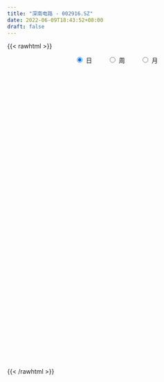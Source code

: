 ```yaml
---
title: "深南电路 - 002916.SZ"
date: 2022-06-09T18:43:52+08:00
draft: false
---
```

{{< rawhtml >}}
    <div style="text-align: center">
        <label style="padding: 1rem;"><input style="margin-right: .5rem" type="radio" name="period" value="D" checked onclick="period_change(this)">日</label>
        <label style="padding: 1rem;"><input style="margin-right: .5rem" type="radio" name="period" value="W" onclick="period_change(this)">周</label>
        <label style="padding: 1rem;"><input style="margin-right: .5rem" type="radio" name="period" value="M" onclick="period_change(this)">月</label>
    </div>
    <div id="chart" style="height: 700px;"></div> 
    <script type="text/javascript">
        const D_v = [63173.85,43354.61,45411.42,42718.87,63562.28,58279.95,68275.48,48562.43,30842.51,68872.4,40548.59,49449.56,29021.02,41588.57,50572.58,39981.93,53301.45,52690.41,59257.0,43522.91,101771.63,60788.29,74969.81,54460.72,62969.76,65865.62,104973.78,60598.54,64603.96,77259.38,77385.21,74507.82,97507.54,113174.89,83062.67,108089.64,99112.74,101254.02,125284.35,123669.15,107274.08,74778.48,71211.29,57829.18,69875.92,86635.13,83124.06,79970.57,58322.15,78871.19,59273.07,65703.86,69341.74,64359.03,76449.0,49858.05,59244.62,42850.97,47873.3,65607.45,33029.89,38884.77,52904.5,46039.33,64344.73,54978.26,79027.96,80121.26,67889.08,67793.22,49387.45,50205.41,54678.22,43843.59,38895.8,44078.03,41030.55,55004.81,108643.5,104565.44,67244.52,52186.16,51224.59,52204.2,35249.66,108819.41,75623.98,76726.92,39441.15,35437.85,40817.22,26231.43,31875.07,34746.1,25949.5,49708.46,69593.8,45012.31,54848.49,31202.58,25908.54,31391.63,24779.59,42563.47,31437.49,30674.79,22414.11,22983.66,105114.29,60347.32,76104.51,95076.49,66201.45,51253.84,120354.81,101103.04,125983.39,74850.96,58174.36,43440.72,38812.23,46107.72,48294.98,73867.38,51935.51,35014.1,41679.79,38889.78,43980.24,35180.87,39728.53,45387.5,55444.53,52281.19,37733.8,50708.14,52765.15,44857.11,32946.27,29406.99,68041.75,72123.59,49311.82,72059.59,52421.72,75148.09,46419.25,58930.93,48210.42,28348.71,36438.84,41351.4,58031.27,43223.58,39397.43,60158.56,144501.83,105629.53,147181.74,123372.49,138263.27,90926.61,93286.53,95697.47,87646.14,80988.02,61035.3,67926.8,54157.69,75102.83,66963.36,75112.66,69751.8,76250.35,68996.69,54787.73,50977.49,66390.73,76472.44,50329.12,37915.42,64913.11,50385.68,54920.66,47819.72,54941.4,40882.67,65122.31,37340.03,48265.72,50284.9,35257.07,33223.19,35603.32,44984.23,59260.96,61887.96,44291.35,34076.59,27136.92,93307.4,98154.58,61794.96,40136.84,36578.87,25463.26,33205.74,28034.73,18803.44,66047.06,36296.36,34194.52,27139.34,44007.22,61718.38,37347.82,28308.47,24369.11,20041.37,33855.0,100353.62,43686.96,30995.21,28911.39,41128.34,25398.1,26389.91,30780.61,20664.41,32256.54,28297.7,42112.04,30882.68,28174.78,21557.15,28686.73,33058.08,31744.9,34551.2,33913.13,31420.67,33577.24,20484.59,18852.56,24534.48,30543.38,51897.93,46259.74,35544.37,81521.69,48920.29,42617.52,41128.93,41975.57,42240.41,59325.65,92434.47,102680.98,64065.54,54157.1,62676.91,39961.84,45694.9,70969.2,47446.71,45888.4,40736.51,74434.86,97763.09,140141.2,81940.69,61965.9,69799.51,46114.38,47114.18,37593.82,37238.81,29160.33,39210.07,60668.89,41934.47,82987.2,64222.8,39920.68,39828.69,58009.51,38486.69,42998.33,75651.96,49324.05,57692.05,97854.1,72053.28,61175.15,62424.59,75430.2,71951.17,49401.93,65515.04,77118.33,59239.22,36341.98,32516.73,25478.35,33455.83,31930.36,60122.3,37768.42,31160.83,40070.96,26839.16,35443.25,27372.66,18509.17,17092.82,34138.92,32502.73,26717.61,27386.72,20358.14,30971.23,23421.97,20666.59,14922.74,25898.79,19738.73,28762.69,19074.72,19068.34,15699.28,21316.63,33804.16,18110.31,25380.31,16983.32,19493.2,12985.22,12325.51,12080.05,19096.36,8546.43,6492.44,10436.46,13362.33,10627.91,8956.54,17665.72,15466.31,30055.94,34783.13,15763.4,13497.66,14522.46,21027.51,74734.44,167591.34,97990.22,76786.06,68510.56,58154.68,34150.37,41033.68,52233.11,59342.13,56157.33,40485.79,43006.2,34467.32,48077.05,67024.29,61079.54,38349.67,33233.66,46287.07,43609.93,28281.0,28951.01,32567.69,27125.04,26477.04,37547.77,40157.98,27710.78,36787.93,23186.81,24559.76,17519.55,29511.62,21624.49,20407.95,67937.06,74344.15,54815.31,26855.23,48092.0,42953.98,58151.94,35447.32,34909.77,48330.85,31539.67,16909.59,36475.31,20036.64,24880.7,22072.26,21986.58,24228.85,42769.02,30056.65,63709.09,45669.09,25671.83,50939.45,34813.96,32154.01,45478.64,73390.29,39243.44,24578.1,52529.25,37875.58,31367.37,18487.64,19789.53,20615.02,27019.84,28291.99,23093.63,49441.31,31939.05,29945.37,17187.24,18176.19,24379.73,25506.07,15422.49,27613.26,41914.95,29089.64,20198.96,22482.09,31746.58,30841.01,29574.85,32129.85,18652.08,15730.9,24003.63,20047.57,15682.55,14368.18,16129.87,22353.95,15157.07,13666.3,18283.8,15834.14,16694.75,21572.29,22575.3,32105.77,33049.25,18398.41,18897.79,28002.1,18071.52,13848.51,16809.15,23330.23,30922.39,28268.76,28826.5,16289.77,19702.66,20467.37,11740.87,10461.2,27133.02,31576.26,14642.9,22651.94,14911.76,14797.1,12937.66,12499.17,13058.63,11496.32,18003.23,11133.66,31740.85,26281.35,23818.03,30003.27,18919.26,25332.36,40361.28,24712.95,20937.67,28067.18]
const D_histogram = [0.0,-0.089982906,-0.3903491952,-0.8250896304,-1.3385281181,-1.5394750982,-2.0155299525,-2.1188209864,-2.135218424,-1.6198139278,-1.1722133237,-0.8510826248,-0.6349642277,-0.2539549858,0.0425316913,0.2416840537,0.1186731685,0.0315726742,-0.0355458342,-0.1752470947,0.364591518,0.6943163654,1.1625727836,1.4128547553,1.4903907146,1.2505275373,1.5483317401,1.5621945209,1.6356699979,1.6980865245,1.5007312493,1.4531678707,1.7890428087,2.1986986484,2.5151555481,3.2352514842,3.1063976242,3.1809307666,2.4170735559,1.0818529155,-0.5382149532,-1.5703699143,-2.0161636592,-2.2617551153,-2.3261819263,-2.5402422963,-3.1361273909,-3.5908849976,-3.7356246691,-3.2117385415,-2.7764804427,-2.2441446546,-1.4835768753,-1.0095633626,-0.5015787291,-0.3207052287,-0.4889028322,-0.4900738964,-0.6272465409,-0.8697598513,-1.0155463632,-0.9171653406,-0.6113758308,-0.4480466034,-0.5704498051,-0.5145070116,-0.6216799525,-0.5183689492,-0.1788749245,-0.3437208584,-0.3832068179,-0.2199226878,-0.0882142561,0.2454670607,0.4241225222,0.3893413835,0.4004076745,0.1113329075,-0.6100641484,-1.4904730174,-2.010012078,-2.0692466196,-1.9680814259,-1.6804063537,-1.4396051363,-0.6663574981,-0.1625470621,0.4475646306,0.7505144136,0.8867453711,0.7663661079,0.7188177193,0.7081998964,0.7062702003,0.6897703565,0.9895393113,1.5359400482,1.8639945356,1.7810302963,1.6883498117,1.5395356151,1.2800579886,1.1584618075,0.7785765047,0.6461425455,0.3692275788,0.1341303663,0.1229715878,-0.4769581317,-0.9270910811,-0.9487470829,-1.1944076529,-1.0753882355,-0.8585797852,-0.039141205,0.6167311976,1.5261363744,1.7660009415,1.5683349019,1.4956992149,1.4252476157,1.1319715455,0.8783915403,0.3131770427,0.0984748436,-0.0814226652,-0.2260601053,-0.3188018413,-0.3236502887,-0.4064341915,-0.5028062111,-0.4445055686,-0.1802594608,0.0585908678,0.2082423642,0.4621447879,0.5506844867,0.3899208307,0.1448932903,0.0733544608,0.1773174754,0.5570971062,0.7439594511,1.0562370736,1.219023138,0.9009128352,0.6559401352,0.1739560909,0.0035243138,-0.206489731,-0.4004771338,-0.6843801745,-0.5308419621,-0.3945896584,-0.2115973846,0.1677168649,1.1214279205,1.5344719436,2.1776289733,2.683192467,2.9486434247,2.9804192533,2.9153473924,2.4666132882,2.0741917862,1.8784140868,1.3676996779,0.758549113,0.2072491944,-0.3514773302,-0.9639021551,-1.2610617023,-1.6893353632,-2.370046065,-2.9407027362,-3.1224120236,-3.1075121801,-2.9969033298,-2.571279376,-2.4260632127,-2.1344904704,-1.4705955021,-0.9506786002,-0.5116309369,-0.0832169052,0.1803320448,0.1986847434,0.4397388301,0.4806308631,0.2275383663,0.4500420938,0.5322867531,0.5785310531,0.4140351849,0.4825098548,0.4466186458,0.0398516819,-0.375200283,-0.4709747088,-0.6017688275,-1.2217262101,-1.8647471859,-2.1256103464,-2.2420202596,-2.2037085972,-1.9856340319,-1.6554119628,-1.4458488841,-1.1728221571,-0.9558963743,-0.7507794947,-0.5289204092,-0.3586846442,-0.0387352636,0.4547323936,0.687352273,0.8110017859,0.8580204351,0.8672660088,0.6857252351,0.0300727052,-0.3000431806,-0.5038564211,-0.5483880926,-0.3522928739,-0.1973725895,-0.0229626204,0.1730797057,0.3177644134,0.3479218101,0.3154090016,0.4794502199,0.6000041654,0.5879729373,0.5616917322,0.4921148742,0.3156020579,0.3971332398,0.58289177,0.6774074121,0.7956653643,0.8639940562,0.907602291,0.9128544747,0.9280859889,0.7666927853,0.8740028376,0.96661491,0.9548882085,1.1582764086,1.1417680685,1.2013996148,1.0884625995,0.8037939245,0.6683614413,0.7124538321,1.1012590696,1.4636990726,1.4209646968,1.3383419377,1.071816446,0.917894985,0.774796104,0.8886378218,0.7643294936,0.5523254375,0.4419907665,0.5188578905,1.13670209,1.6259572914,1.8087035438,1.5967333783,1.6317639319,1.2557351832,0.8763141105,0.672203537,0.4020706887,0.1746383742,0.000810508,-0.0990379766,-0.3334052462,-0.1068011504,-0.2059815961,-0.368395357,-0.4870603996,-0.2710308464,-0.2311759598,-0.1775855059,0.1534346601,0.2736884951,0.1483348823,0.2345658851,-0.1394016527,-0.1239308853,0.038739055,0.1676303626,-0.2429683684,-0.4641950685,-0.9350634378,-1.5681344807,-1.8168339379,-1.9567718966,-2.113747446,-2.1534834567,-2.2499527212,-2.2964912713,-2.5369948939,-2.6286023723,-2.5076012718,-2.2577980398,-1.9409568366,-1.423251699,-1.1781537055,-0.9296507315,-0.7779900322,-0.8125443336,-0.8363449757,-0.8285535583,-0.8301133266,-0.6862271417,-0.2810202001,0.0070003452,0.2511286241,0.3631168409,0.4896067946,0.4432172085,0.5081481235,0.5189515823,0.3798462512,0.4110307415,0.5974321592,0.8706255774,0.9719528439,0.9810050753,0.9582286091,0.7677318882,0.7164730538,0.7114202567,0.6369690651,0.3893688132,0.2699724254,0.1536124073,0.1093610379,-0.0235551774,-0.058242799,-0.0983345883,-0.2218125894,-0.2629416483,-0.4328573303,-0.2721870371,-0.2707693626,-0.2920441265,-0.1802569117,0.4817324572,1.5095750556,2.0884596672,2.5710109406,2.8567272096,2.6593487147,2.4110740298,2.1135293539,1.7148353919,1.418429913,1.2590688307,1.0149520678,0.8960362651,0.6593980494,0.4530495597,0.3360974013,0.0003823788,-0.2212784545,-0.5163196191,-0.7730640879,-1.0371708855,-1.2271421006,-1.2666317996,-1.3108683662,-1.18940027,-1.2638423361,-1.3502713759,-1.0549756944,-0.6656003015,-0.5450297247,-0.2604236333,-0.1100528695,0.0053476612,0.040437368,-0.1343714487,-0.4389286864,-0.6355362275,-0.224317726,0.3362305851,0.7821734394,0.8592607732,0.9895275084,0.9245091677,1.0983227742,1.1894076052,1.1822251495,0.8456511669,0.418531043,0.0045962021,-0.1828272815,-0.522446342,-0.6436268815,-0.9806447485,-1.1522454288,-1.0502762234,-0.737032481,-0.5690356353,-0.1345494184,-0.1853829884,-0.2124863848,-0.3287483857,-0.2457986301,-0.1898319234,-0.0313871331,0.0637155034,-0.2950853781,-0.5028115285,-0.3376919489,-0.3175466888,-0.4460367156,-0.5061356235,-0.6613776237,-0.6477134286,-0.8056671465,-0.6519999491,-0.6586668688,-0.1908947599,-0.0369622655,0.22689757,0.3927844026,0.4193874579,0.2140263046,-0.1615476741,-0.3378482119,-0.6964098167,-1.1073439952,-1.42237761,-1.485238448,-1.4293105652,-1.645132272,-1.7686055017,-1.6405361194,-1.2065313328,-0.9562378684,-0.7305623535,-0.6491829313,-0.4306501627,-0.337014108,-0.3289922105,-0.3283535716,-0.4439467986,-0.3317592214,-0.3084806673,-0.2023232698,-0.1073969033,0.0178783107,0.0534594504,-0.1370054409,0.0982733473,0.1723893467,0.4073330971,0.6328331828,1.0216692392,1.1755480155,1.291391437,1.2480200148,1.3295612779,1.0928027761,0.6409336358,0.587005535,0.4961706002,0.6436573829,0.7436971433,0.6373037578,0.4209630878,0.5309115783,0.5703638687,0.579493147,0.6386548017,0.5280604009,0.5549764173,0.5039467241,0.5038678369,0.498203578,0.430764042,0.1025202761,-0.1041829245,-0.3563744166,-0.5336998153,-0.5310585822,-0.4266711748,-0.3842644882,-0.1963439271,0.2597258911,0.4068993309,0.4405265769,0.2744976258]
const D_fast = [0.0,-0.1124786325,-0.5104322205,-1.1514450633,-1.9995155805,-2.5853313352,-3.5652686776,-4.1982649581,-4.7484670018,-4.6380159875,-4.4834687143,-4.3751086717,-4.3177313314,-4.000210836,-3.6930912361,-3.4335178602,-3.5268604534,-3.606067779,-3.6820727461,-3.8655857801,-3.234599288,-2.7312953492,-1.9723957351,-1.3689000747,-0.9187664367,-0.8459977296,-0.1611105918,0.2433008192,0.7256937957,1.2126319534,1.3904594906,1.7061880796,2.4893237197,3.4486542216,4.3939000083,5.9228088154,6.5705543615,7.4403201956,7.2807313739,6.2159739623,4.4613523553,3.0366049156,2.0867702559,1.275740021,0.6297677284,-0.2193532157,-1.599270158,-2.9517490141,-4.0303948528,-4.3094433606,-4.5683053726,-4.5970057481,-4.2073321876,-3.9857095155,-3.6031195643,-3.5024223711,-3.7928456827,-3.916535221,-4.2105195006,-4.6704727739,-5.0701458765,-5.2010561892,-5.0481106371,-4.9967930605,-5.2618087135,-5.3344926728,-5.5970856019,-5.6233668359,-5.3285915423,-5.5793676908,-5.7146553548,-5.6063518967,-5.4966970289,-5.101648947,-4.816962855,-4.7544086477,-4.6432404381,-4.9044819783,-5.7783950713,-7.0314221946,-8.0534642747,-8.6300104712,-9.0208656339,-9.1532921502,-9.2723922169,-8.6657339532,-8.2025602828,-7.4805574323,-6.989979046,-6.6320617457,-6.5608494819,-6.4286934407,-6.2622612895,-6.0876234355,-5.9316806902,-5.3845269075,-4.4541411587,-3.6600880373,-3.2977947026,-2.9683877343,-2.7323180271,-2.6717811565,-2.5037618857,-2.6890030623,-2.6599013852,-2.8445094571,-3.046074078,-3.0264899596,-3.7456592121,-4.4275649316,-4.6864077042,-5.2306701874,-5.3804978289,-5.3783343249,-4.5686810459,-3.7586258439,-2.4676865735,-1.7863217711,-1.5919040851,-1.2906149684,-1.0047546637,-1.0150378475,-1.0490199677,-1.5359402046,-1.7260236928,-1.9262768679,-2.1274293343,-2.2998715306,-2.3856325502,-2.5700250008,-2.7920985733,-2.8449243229,-2.6257430803,-2.3722450347,-2.1705329473,-1.8010943266,-1.5748835062,-1.6381669545,-1.8469711723,-1.9001713866,-1.7518790031,-1.2328250958,-0.8599728881,-0.2836359973,0.1839058516,0.0910237577,0.0100360915,-0.4284589302,-0.5980096288,-0.8596461063,-1.1537527926,-1.6087508769,-1.5879231551,-1.5503182659,-1.4202253383,-0.9989818726,0.2350861632,1.0317481722,2.2193124451,3.3956740556,4.3982858695,5.1751665114,5.8389314986,6.0068507165,6.1329771611,6.4068029833,6.2380134938,5.8185002073,5.3190125872,4.6724167301,3.8190163665,3.2065913936,2.3559838919,1.0827616738,-0.2230706813,-1.1853829746,-1.9473611762,-2.5859781584,-2.8031740485,-3.2644736884,-3.5065235637,-3.210277471,-2.9280302191,-2.61689029,-2.2092804847,-1.9006485234,-1.8326246389,-1.4816358447,-1.320586096,-1.5167940012,-1.1817797502,-0.9664634026,-0.7755863394,-0.8365734113,-0.6474712778,-0.5717078253,-0.9685118688,-1.4773639043,-1.6908820074,-1.972118333,-2.8975072681,-4.0067150404,-4.7989807875,-5.4758957656,-5.9885112525,-6.2668451952,-6.3504761167,-6.502375259,-6.5225540713,-6.5446023821,-6.5271803762,-6.437551393,-6.3569867891,-6.0467212243,-5.4395704688,-5.035112521,-4.7087125617,-4.4471888038,-4.2211267278,-4.2312361928,-4.8793705463,-5.2844972273,-5.6142745731,-5.7959032677,-5.6878812675,-5.5823041304,-5.4136348164,-5.1743225639,-4.9501967529,-4.8330589037,-4.7867194617,-4.5028156885,-4.2322607017,-4.0972986954,-3.9831569675,-3.929705107,-4.0273174088,-3.8465029169,-3.5150214442,-3.2511539491,-2.9339796558,-2.6496524499,-2.3791436424,-2.14567784,-1.8984248286,-1.8681448358,-1.5423340741,-1.2080682743,-0.9810729236,-0.4881156213,-0.2191819443,0.1407995056,0.2999781402,0.2162579463,0.2479158235,0.4701216723,1.1342416772,1.8626064483,2.1751132467,2.4270759721,2.4285045919,2.5040568771,2.5546570222,2.8906581954,2.9574322405,2.8835095438,2.8836725645,3.0902541611,3.9922738831,4.8880184073,5.5229405456,5.7101537247,6.1531252613,6.0910303083,5.9306877634,5.8946280741,5.7250128979,5.541240177,5.3676149378,5.2430069591,4.9252883779,5.1251921861,4.9745163414,4.7200037412,4.4795735987,4.6278454404,4.6099063369,4.6191004145,4.9884792454,5.1771552041,5.088885312,5.233757786,4.8249398351,4.8094278812,4.9817825852,5.1525814835,4.6812406603,4.3439651931,3.6393309644,2.6142263014,1.9113183596,1.2821874268,0.5967750159,0.018668141,-0.6402893038,-1.2609506717,-2.1357030178,-2.8844610893,-3.3903603067,-3.7050065846,-3.8734045906,-3.7115123777,-3.7609528106,-3.7448625195,-3.7876993282,-4.025389713,-4.258276599,-4.4576235712,-4.6667116712,-4.6943822717,-4.3594303802,-4.0696597486,-3.7627493136,-3.5599818865,-3.3110902342,-3.2466755181,-3.0547075723,-2.9141662179,-2.9583099862,-2.8243678105,-2.4886083531,-1.9977585406,-1.653443063,-1.3991395628,-1.1823588768,-1.1809226256,-1.0530631965,-0.8802609294,-0.7954698548,-0.9457279034,-0.9976311848,-1.0755881012,-1.0924992111,-1.2313042208,-1.280552542,-1.3452279785,-1.5241591269,-1.6310235979,-1.9091536125,-1.8165300785,-1.8828047447,-1.9770905402,-1.9103675534,-1.1279450702,0.2772912921,1.3782908205,2.5035948291,3.5034929005,3.9709515843,4.3254454069,4.5562830695,4.5862979553,4.6444999547,4.7999060801,4.8095273342,4.9146205978,4.8428318944,4.7497457946,4.7168179866,4.3811985588,4.1042181118,3.6800970425,3.2300865517,2.7066870327,2.2099302924,1.8537826435,1.4818289854,1.305947014,0.915544364,0.4915474802,0.5230992381,0.7460745557,0.7303877013,0.9498878843,1.0727454307,1.1894828767,1.2346819256,1.0262802467,0.6119908374,0.2564992394,0.6116383094,1.2562442667,1.897730481,2.189633008,2.5672816203,2.7333905716,3.1817848716,3.5702216038,3.8585954356,3.7334342447,3.4109468815,2.9981610912,2.7650307872,2.2948001412,2.0127128814,1.4305338273,0.9708717897,0.8102719393,0.9392575615,0.9649954984,1.3658443606,1.2686650435,1.1884400509,0.9899909536,1.0114910517,1.0199997775,1.1705977846,1.2816292969,0.8490570709,0.5156280384,0.5963246307,0.5370832186,0.2970840129,0.1104511992,-0.210135207,-0.358399369,-0.7177698735,-0.7271026634,-0.8984363003,-0.4783878814,-0.3336959534,-0.0131117254,0.2509712079,0.3824211277,0.2305665505,-0.1853943467,-0.4461569374,-0.9788209964,-1.6665911737,-2.337219191,-2.7713896411,-3.0727893995,-3.6998941744,-4.2655187795,-4.547583427,-4.4152114736,-4.4039774763,-4.3609425498,-4.4418588604,-4.3309886325,-4.3216061048,-4.3958322599,-4.4772820139,-4.7038619406,-4.6746141687,-4.7284557815,-4.6728792013,-4.6048020608,-4.475057269,-4.4261112667,-4.6508275183,-4.3909803933,-4.2737670572,-3.9369900326,-3.5532816511,-2.9090282849,-2.4612625048,-2.022571224,-1.7539376425,-1.3400060599,-1.3035638677,-1.595199599,-1.5023763161,-1.4691686009,-1.1607674724,-0.8748034262,-0.8218708723,-0.9329707702,-0.6902943852,-0.5082511276,-0.3542485625,-0.1354232074,-0.114002508,0.0516576127,0.1266146006,0.2525026726,0.3713893082,0.4116407827,0.1090270858,-0.1237218459,-0.4650069422,-0.7757572947,-0.9058807071,-0.9081610934,-0.9618205289,-0.8229859495,-0.3019846586,-0.0530863861,0.0906725042,-0.0067320406]
const D_slow = [0.0,-0.0224957265,-0.1200830253,-0.3263554329,-0.6609874624,-1.045856237,-1.5497387251,-2.0794439717,-2.6132485777,-3.0182020597,-3.3112553906,-3.5240260468,-3.6827671037,-3.7462558502,-3.7356229274,-3.6752019139,-3.6455336218,-3.6376404533,-3.6465269118,-3.6903386855,-3.599190806,-3.4256117146,-3.1349685187,-2.7817548299,-2.4091571513,-2.0965252669,-1.7094423319,-1.3188937017,-0.9099762022,-0.4854545711,-0.1102717588,0.2530202089,0.7002809111,1.2499555732,1.8787444602,2.6875573312,3.4641567373,4.2593894289,4.8636578179,5.1341210468,4.9995673085,4.6069748299,4.1029339151,3.5374951363,2.9559496547,2.3208890806,1.5368572329,0.6391359835,-0.2947701838,-1.0977048191,-1.7918249298,-2.3528610935,-2.7237553123,-2.9761461529,-3.1015408352,-3.1817171424,-3.3039428504,-3.4264613246,-3.5832729598,-3.8007129226,-4.0545995134,-4.2838908485,-4.4367348062,-4.5487464571,-4.6913589084,-4.8199856613,-4.9754056494,-5.1049978867,-5.1497166178,-5.2356468324,-5.3314485369,-5.3864292089,-5.4084827729,-5.3471160077,-5.2410853772,-5.1437500313,-5.0436481126,-5.0158148858,-5.1683309229,-5.5409491772,-6.0434521967,-6.5607638516,-7.0527842081,-7.4728857965,-7.8327870806,-7.9993764551,-8.0400132206,-7.928122063,-7.7404934596,-7.5188071168,-7.3272155898,-7.14751116,-6.9704611859,-6.7938936358,-6.6214510467,-6.3740662189,-5.9900812068,-5.5240825729,-5.0788249989,-4.6567375459,-4.2718536422,-3.951839145,-3.6622236932,-3.467579567,-3.3060439306,-3.2137370359,-3.1802044443,-3.1494615474,-3.2687010803,-3.5004738506,-3.7376606213,-4.0362625345,-4.3051095934,-4.5197545397,-4.5295398409,-4.3753570415,-3.9938229479,-3.5523227126,-3.1602389871,-2.7863141833,-2.4300022794,-2.147009393,-1.927411508,-1.8491172473,-1.8244985364,-1.8448542027,-1.901369229,-1.9810696893,-2.0619822615,-2.1635908094,-2.2892923621,-2.4004187543,-2.4454836195,-2.4308359025,-2.3787753115,-2.2632391145,-2.1255679928,-2.0280877852,-1.9918644626,-1.9735258474,-1.9291964786,-1.789922202,-1.6039323392,-1.3398730708,-1.0351172863,-0.8098890775,-0.6459040437,-0.602415021,-0.6015339426,-0.6531563753,-0.7532756588,-0.9243707024,-1.0570811929,-1.1557286075,-1.2086279537,-1.1666987375,-0.8863417573,-0.5027237714,0.0416834719,0.7124815886,1.4496424448,2.1947472581,2.9235841062,3.5402374283,4.0587853748,4.5283888965,4.870313816,5.0599510942,5.1117633928,5.0238940603,4.7829185215,4.4676530959,4.0453192551,3.4528077389,2.7176320548,1.9370290489,1.1601510039,0.4109251715,-0.2318946725,-0.8384104757,-1.3720330933,-1.7396819689,-1.9773516189,-2.1052593531,-2.1260635794,-2.0809805682,-2.0313093824,-1.9213746748,-1.8012169591,-1.7443323675,-1.631821844,-1.4987501558,-1.3541173925,-1.2506085963,-1.1299811326,-1.0183264711,-1.0083635506,-1.1021636214,-1.2199072986,-1.3703495055,-1.675781058,-2.1419678545,-2.6733704411,-3.233875506,-3.7848026553,-4.2812111633,-4.6950641539,-5.056526375,-5.3497319142,-5.5887060078,-5.7764008815,-5.9086309838,-5.9983021448,-6.0079859607,-5.8943028623,-5.7224647941,-5.5197143476,-5.3052092388,-5.0883927366,-4.9169614279,-4.9094432516,-4.9844540467,-5.110418152,-5.2475151751,-5.3355883936,-5.384931541,-5.3906721961,-5.3474022696,-5.2679611663,-5.1809807138,-5.1021284634,-4.9822659084,-4.8322648671,-4.6852716327,-4.5448486997,-4.4218199812,-4.3429194667,-4.2436361567,-4.0979132142,-3.9285613612,-3.7296450201,-3.5136465061,-3.2867459333,-3.0585323147,-2.8265108174,-2.6348376211,-2.4163369117,-2.1746831842,-1.9359611321,-1.64639203,-1.3609500128,-1.0606001091,-0.7884844593,-0.5875359782,-0.4204456178,-0.2423321598,0.0329826076,0.3989073757,0.7541485499,1.0887340344,1.3566881459,1.5861618921,1.7798609181,2.0020203736,2.193102747,2.3311841063,2.441681798,2.5713962706,2.8555717931,3.2620611159,3.7142370019,4.1134203464,4.5213613294,4.8352951252,5.0543736528,5.2224245371,5.3229422093,5.3666018028,5.3668044298,5.3420449357,5.2586936241,5.2319933365,5.1804979375,5.0883990982,4.9666339983,4.8988762867,4.8410822968,4.7966859203,4.8350445853,4.9034667091,4.9405504297,4.9991919009,4.9643414878,4.9333587665,4.9430435302,4.9849511209,4.9242090288,4.8081602616,4.5743944022,4.182360782,3.7281522975,3.2389593234,2.7105224619,2.1721515977,1.6096634174,1.0355405996,0.4012918761,-0.255858717,-0.8827590349,-1.4472085448,-1.932447754,-2.2882606787,-2.5827991051,-2.815211788,-3.009709296,-3.2128453794,-3.4219316233,-3.6290700129,-3.8365983446,-4.00815513,-4.07841018,-4.0766600937,-4.0138779377,-3.9230987275,-3.8006970288,-3.6898927267,-3.5628556958,-3.4331178002,-3.3381562374,-3.235398552,-3.0860405123,-2.8683841179,-2.6253959069,-2.3801446381,-2.1405874858,-1.9486545138,-1.7695362503,-1.5916811862,-1.4324389199,-1.3350967166,-1.2676036102,-1.2292005084,-1.201860249,-1.2077490433,-1.2223097431,-1.2468933901,-1.3023465375,-1.3680819496,-1.4762962822,-1.5443430414,-1.6120353821,-1.6850464137,-1.7301106416,-1.6096775273,-1.2322837635,-0.7101688467,-0.0674161115,0.6467656909,1.3116028696,1.914371377,2.4427537155,2.8714625635,3.2260700417,3.5408372494,3.7945752664,4.0185843326,4.183433845,4.2966962349,4.3807205852,4.3808161799,4.3254965663,4.1964166616,4.0031506396,3.7438579182,3.4370723931,3.1204144432,2.7926973516,2.4953472841,2.1793867001,1.8418188561,1.5780749325,1.4116748571,1.275417426,1.2103115176,1.1827983002,1.1841352155,1.1942445575,1.1606516954,1.0509195238,0.8920354669,0.8359560354,0.9200136817,1.1155570415,1.3303722348,1.5777541119,1.8088814039,2.0834620974,2.3808139987,2.6763702861,2.8877830778,2.9924158386,2.9935648891,2.9478580687,2.8172464832,2.6563397629,2.4111785757,2.1231172185,1.8605481627,1.6762900424,1.5340311336,1.500393779,1.4540480319,1.4009264357,1.3187393393,1.2572896818,1.2098317009,1.2019849176,1.2179137935,1.144142449,1.0184395669,0.9340165796,0.8546299074,0.7431207285,0.6165868227,0.4512424167,0.2893140596,0.087897273,-0.0751027143,-0.2397694315,-0.2874931215,-0.2967336879,-0.2400092954,-0.1418131947,-0.0369663302,0.0165402459,-0.0238466726,-0.1083087256,-0.2824111797,-0.5592471785,-0.914841581,-1.286151193,-1.6434788343,-2.0547619023,-2.4969132778,-2.9070473076,-3.2086801408,-3.4477396079,-3.6303801963,-3.7926759291,-3.9003384698,-3.9845919968,-4.0668400494,-4.1489284423,-4.259915142,-4.3428549473,-4.4199751141,-4.4705559316,-4.4974051574,-4.4929355797,-4.4795707171,-4.5138220774,-4.4892537406,-4.4461564039,-4.3443231296,-4.1861148339,-3.9306975241,-3.6368105203,-3.313962661,-3.0019576573,-2.6695673378,-2.3963666438,-2.2361332348,-2.0893818511,-1.9653392011,-1.8044248553,-1.6185005695,-1.45917463,-1.3539338581,-1.2212059635,-1.0786149963,-0.9337417096,-0.7740780091,-0.6420629089,-0.5033188046,-0.3773321236,-0.2513651643,-0.1268142698,-0.0191232593,0.0065068097,-0.0195389214,-0.1086325256,-0.2420574794,-0.374822125,-0.4814899186,-0.5775560407,-0.6266420225,-0.5617105497,-0.459985717,-0.3498540727,-0.2812296663]
const D_data = [['2020-05-19', 169.71, 171.31, 167.18, 172.55],['2020-05-20', 171.44, 169.9, 167.53, 173.38],['2020-05-21', 169.91, 166.0, 165.5, 170.99],['2020-05-22', 166.1, 161.8, 160.5, 168.0],['2020-05-25', 159.8, 157.3, 155.0, 162.3],['2020-05-26', 159.44, 158.0, 156.5, 161.5],['2020-05-27', 158.33, 151.1, 150.9, 158.37],['2020-05-28', 151.21, 152.28, 148.55, 153.6],['2020-05-29', 150.0, 151.0, 148.5, 152.95],['2020-06-01', 152.1, 157.11, 152.1, 158.62],['2020-06-02', 158.5, 157.3, 155.51, 158.66],['2020-06-03', 157.57, 156.5, 154.81, 159.49],['2020-06-04', 156.9, 155.53, 154.88, 157.7],['2020-06-05', 156.4, 158.33, 155.63, 158.83],['2020-06-08', 160.01, 158.49, 158.3, 163.9],['2020-06-09', 159.0, 158.2, 156.23, 160.43],['2020-06-10', 158.0, 153.99, 153.33, 158.0],['2020-06-11', 153.96, 153.41, 153.0, 156.08],['2020-06-12', 149.95, 152.72, 148.02, 153.18],['2020-06-15', 150.5, 150.64, 149.0, 152.6],['2020-06-16', 153.15, 159.8, 153.15, 161.9],['2020-06-17', 161.0, 159.45, 156.7, 161.5],['2020-06-18', 160.01, 163.63, 159.1, 165.49],['2020-06-19', 163.67, 163.46, 161.3, 164.61],['2020-06-22', 164.48, 162.98, 162.4, 166.37],['2020-06-23', 161.9, 159.34, 157.57, 162.58],['2020-06-24', 159.21, 167.09, 159.08, 168.65],['2020-06-29', 165.95, 165.41, 163.0, 165.99],['2020-06-30', 167.0, 167.52, 166.02, 169.95],['2020-07-01', 167.83, 168.99, 165.0, 171.49],['2020-07-02', 168.48, 166.61, 165.6, 169.6],['2020-07-03', 167.82, 169.02, 165.81, 169.98],['2020-07-06', 169.95, 175.98, 169.9, 178.0],['2020-07-07', 179.79, 180.67, 176.0, 187.5],['2020-07-08', 180.55, 183.59, 179.0, 185.0],['2020-07-09', 183.49, 194.1, 181.97, 198.0],['2020-07-10', 190.53, 188.05, 186.01, 194.0],['2020-07-13', 194.19, 193.53, 189.88, 195.5],['2020-07-14', 192.1, 184.05, 180.6, 192.1],['2020-07-15', 184.0, 173.31, 173.0, 185.0],['2020-07-16', 173.34, 162.66, 159.6, 177.5],['2020-07-17', 162.66, 162.67, 159.0, 165.0],['2020-07-20', 163.33, 165.19, 158.9, 165.92],['2020-07-21', 165.98, 164.65, 162.99, 167.41],['2020-07-22', 164.75, 164.7, 162.5, 167.0],['2020-07-23', 164.0, 160.49, 156.49, 164.0],['2020-07-24', 159.0, 151.5, 151.01, 160.8],['2020-07-27', 152.55, 147.87, 145.05, 153.0],['2020-07-28', 150.01, 147.21, 145.54, 150.79],['2020-07-29', 147.59, 153.73, 147.57, 153.99],['2020-07-30', 155.02, 152.61, 151.04, 155.3],['2020-07-31', 152.54, 154.14, 152.0, 157.5],['2020-08-03', 155.3, 158.65, 154.2, 158.73],['2020-08-04', 159.2, 157.0, 154.91, 159.77],['2020-08-05', 163.01, 159.05, 158.5, 165.55],['2020-08-06', 159.03, 156.04, 154.7, 159.03],['2020-08-07', 155.0, 150.91, 148.0, 155.65],['2020-08-10', 149.81, 151.67, 148.8, 152.88],['2020-08-11', 151.86, 148.64, 148.5, 152.43],['2020-08-12', 148.5, 145.16, 141.9, 148.9],['2020-08-13', 146.73, 144.0, 143.48, 146.73],['2020-08-14', 144.7, 145.56, 143.58, 146.2],['2020-08-17', 145.57, 148.02, 145.18, 148.43],['2020-08-18', 147.68, 146.44, 146.0, 148.66],['2020-08-19', 146.3, 141.9, 141.6, 146.35],['2020-08-20', 142.02, 142.84, 142.0, 145.51],['2020-08-21', 144.48, 139.5, 138.33, 144.99],['2020-08-24', 139.5, 140.95, 133.33, 142.68],['2020-08-25', 140.97, 144.1, 140.96, 144.68],['2020-08-26', 144.2, 137.3, 136.85, 144.25],['2020-08-27', 137.0, 137.27, 135.42, 139.39],['2020-08-28', 137.33, 139.14, 135.82, 139.48],['2020-08-31', 139.45, 138.65, 138.56, 142.94],['2020-09-01', 139.0, 141.74, 137.1, 141.8],['2020-09-02', 142.88, 140.7, 139.5, 142.9],['2020-09-03', 141.0, 138.0, 137.5, 141.0],['2020-09-04', 135.5, 138.1, 135.0, 140.35],['2020-09-07', 138.06, 133.07, 133.07, 138.72],['2020-09-08', 133.06, 123.98, 123.23, 133.97],['2020-09-09', 121.3, 116.03, 116.01, 121.98],['2020-09-10', 118.1, 114.52, 114.44, 119.19],['2020-09-11', 114.43, 116.18, 114.05, 116.3],['2020-09-14', 117.13, 115.71, 114.77, 118.47],['2020-09-15', 116.0, 116.6, 114.13, 117.88],['2020-09-16', 117.09, 115.1, 114.6, 117.1],['2020-09-17', 115.09, 122.55, 112.5, 124.45],['2020-09-18', 120.5, 121.16, 118.52, 121.71],['2020-09-21', 121.13, 124.49, 120.61, 126.21],['2020-09-22', 122.8, 122.48, 121.9, 124.48],['2020-09-23', 122.8, 121.15, 120.12, 123.0],['2020-09-24', 119.09, 117.58, 117.3, 120.3],['2020-09-25', 118.5, 117.6, 116.5, 119.18],['2020-09-28', 117.07, 117.47, 115.5, 119.5],['2020-09-29', 118.55, 117.13, 117.08, 119.79],['2020-09-30', 117.68, 116.5, 115.8, 118.33],['2020-10-09', 118.45, 120.98, 118.33, 121.44],['2020-10-12', 122.6, 126.5, 122.5, 126.5],['2020-10-13', 127.01, 126.68, 125.61, 127.4],['2020-10-14', 126.0, 122.9, 122.06, 126.0],['2020-10-15', 123.4, 123.0, 121.87, 123.98],['2020-10-16', 121.99, 122.3, 121.6, 123.23],['2020-10-19', 123.35, 120.35, 120.25, 124.5],['2020-10-20', 120.0, 121.48, 119.55, 121.5],['2020-10-21', 121.51, 117.15, 116.55, 121.8],['2020-10-22', 117.15, 118.95, 115.97, 119.49],['2020-10-23', 119.79, 115.97, 115.5, 120.48],['2020-10-26', 115.0, 114.85, 113.7, 115.59],['2020-10-27', 114.49, 116.64, 113.66, 116.92],['2020-10-28', 110.09, 107.0, 105.53, 112.5],['2020-10-29', 105.01, 104.98, 103.09, 106.65],['2020-10-30', 106.1, 107.8, 105.9, 111.87],['2020-11-02', 108.4, 102.85, 99.99, 108.79],['2020-11-03', 102.86, 105.57, 102.23, 106.93],['2020-11-04', 106.8, 106.3, 105.6, 108.57],['2020-11-05', 108.3, 115.66, 106.58, 116.0],['2020-11-06', 115.03, 117.21, 115.03, 118.78],['2020-11-09', 122.0, 124.9, 120.01, 125.62],['2020-11-10', 125.0, 120.41, 120.0, 125.0],['2020-11-11', 120.0, 115.9, 115.88, 120.35],['2020-11-12', 117.66, 117.54, 116.3, 119.77],['2020-11-13', 117.3, 117.98, 115.0, 118.77],['2020-11-16', 118.0, 114.9, 114.83, 118.55],['2020-11-17', 114.72, 114.43, 111.0, 115.66],['2020-11-18', 114.5, 108.51, 108.5, 115.57],['2020-11-19', 107.69, 110.69, 106.66, 111.22],['2020-11-20', 110.6, 109.8, 108.91, 111.8],['2020-11-23', 109.67, 108.97, 107.75, 110.33],['2020-11-24', 109.65, 108.48, 108.11, 110.5],['2020-11-25', 108.49, 108.77, 106.89, 110.1],['2020-11-26', 108.94, 106.96, 106.7, 109.28],['2020-11-27', 106.83, 105.62, 105.03, 107.76],['2020-11-30', 105.63, 106.74, 104.51, 107.57],['2020-12-01', 106.47, 109.6, 106.0, 109.88],['2020-12-02', 110.0, 110.25, 108.1, 110.63],['2020-12-03', 110.51, 109.95, 109.39, 112.25],['2020-12-04', 109.8, 112.29, 109.4, 112.79],['2020-12-07', 112.6, 111.24, 109.41, 115.0],['2020-12-08', 110.0, 108.0, 107.37, 110.5],['2020-12-09', 108.01, 105.77, 105.77, 108.5],['2020-12-10', 105.51, 106.89, 105.22, 108.0],['2020-12-11', 106.68, 109.0, 105.6, 110.97],['2020-12-14', 109.06, 113.8, 108.5, 113.8],['2020-12-15', 113.01, 113.2, 111.89, 114.89],['2020-12-16', 113.11, 116.64, 112.8, 117.88],['2020-12-17', 117.0, 116.8, 115.0, 117.78],['2020-12-18', 117.75, 111.07, 110.2, 118.78],['2020-12-21', 110.0, 110.98, 108.01, 113.17],['2020-12-22', 110.0, 106.28, 106.11, 110.6],['2020-12-23', 106.39, 108.4, 105.03, 108.66],['2020-12-24', 108.0, 106.7, 106.58, 109.4],['2020-12-25', 106.7, 105.46, 104.7, 107.0],['2020-12-28', 104.97, 102.48, 102.0, 104.97],['2020-12-29', 102.46, 106.98, 102.33, 108.3],['2020-12-30', 106.3, 107.02, 104.5, 107.83],['2020-12-31', 108.0, 108.06, 107.01, 109.61],['2021-01-04', 108.06, 111.86, 107.44, 112.18],['2021-01-05', 110.95, 123.05, 110.1, 123.05],['2021-01-06', 123.2, 120.95, 119.07, 125.36],['2021-01-07', 120.17, 128.16, 120.17, 131.34],['2021-01-08', 128.56, 131.56, 126.17, 134.15],['2021-01-11', 131.61, 133.06, 131.54, 139.88],['2021-01-12', 132.0, 133.58, 128.72, 136.0],['2021-01-13', 133.86, 135.01, 132.3, 138.33],['2021-01-14', 135.06, 131.43, 130.77, 138.38],['2021-01-15', 130.86, 132.22, 127.98, 133.88],['2021-01-18', 132.37, 135.29, 131.14, 138.0],['2021-01-19', 135.4, 131.4, 131.29, 135.46],['2021-01-20', 131.5, 128.69, 127.2, 131.5],['2021-01-21', 129.34, 127.38, 126.61, 130.65],['2021-01-22', 127.5, 124.94, 123.45, 128.0],['2021-01-25', 124.5, 121.26, 120.0, 124.74],['2021-01-26', 121.61, 122.51, 121.58, 127.99],['2021-01-27', 122.97, 118.32, 118.0, 123.66],['2021-01-28', 116.02, 111.05, 110.99, 117.77],['2021-01-29', 112.18, 107.34, 106.0, 112.69],['2021-02-01', 107.52, 108.07, 106.3, 111.02],['2021-02-02', 108.88, 107.8, 105.89, 109.6],['2021-02-03', 107.19, 107.0, 105.5, 110.77],['2021-02-04', 106.49, 110.18, 102.65, 110.28],['2021-02-05', 109.2, 106.13, 106.01, 109.86],['2021-02-08', 105.61, 107.16, 105.6, 107.88],['2021-02-09', 107.81, 112.75, 106.11, 113.6],['2021-02-10', 111.8, 112.92, 110.61, 113.86],['2021-02-18', 114.64, 113.63, 113.3, 117.0],['2021-02-19', 113.0, 115.31, 110.82, 115.6],['2021-02-22', 115.34, 114.86, 114.05, 118.63],['2021-02-23', 114.2, 112.41, 111.87, 115.3],['2021-02-24', 112.6, 115.88, 112.41, 117.58],['2021-02-25', 116.5, 114.24, 113.5, 116.99],['2021-02-26', 111.8, 110.01, 109.47, 114.24],['2021-03-01', 110.0, 115.92, 110.0, 116.59],['2021-03-02', 115.6, 115.16, 113.88, 116.5],['2021-03-03', 114.0, 115.3, 112.92, 115.5],['2021-03-04', 114.4, 112.55, 112.25, 116.3],['2021-03-05', 111.08, 115.4, 111.01, 116.3],['2021-03-08', 116.1, 114.4, 114.3, 119.36],['2021-03-09', 114.55, 108.6, 107.03, 115.34],['2021-03-10', 110.33, 105.98, 105.77, 110.48],['2021-03-11', 106.39, 108.09, 104.88, 108.9],['2021-03-12', 108.0, 106.42, 105.77, 108.05],['2021-03-15', 104.0, 97.3, 95.91, 104.0],['2021-03-16', 96.3, 92.07, 91.5, 97.19],['2021-03-17', 91.19, 92.46, 89.14, 92.5],['2021-03-18', 92.17, 91.07, 90.8, 92.5],['2021-03-19', 90.0, 90.51, 89.51, 91.96],['2021-03-22', 90.43, 91.2, 90.09, 91.49],['2021-03-23', 91.63, 91.99, 91.23, 93.05],['2021-03-24', 91.51, 90.0, 89.79, 91.6],['2021-03-25', 89.8, 90.31, 89.51, 90.65],['2021-03-26', 90.47, 89.3, 86.8, 90.65],['2021-03-29', 89.6, 88.8, 88.55, 90.49],['2021-03-30', 88.8, 88.82, 87.25, 89.35],['2021-03-31', 88.91, 88.03, 87.2, 89.12],['2021-04-01', 88.7, 90.22, 88.1, 90.68],['2021-04-02', 91.0, 93.92, 91.0, 93.96],['2021-04-06', 94.92, 92.25, 92.01, 95.11],['2021-04-07', 92.31, 91.65, 90.4, 92.49],['2021-04-08', 91.48, 91.05, 90.7, 92.8],['2021-04-09', 90.83, 90.68, 90.38, 91.73],['2021-04-12', 90.7, 87.73, 87.6, 90.73],['2021-04-13', 83.0, 79.1, 78.96, 83.07],['2021-04-14', 79.0, 79.69, 78.31, 79.96],['2021-04-15', 79.15, 78.78, 78.5, 79.66],['2021-04-16', 78.5, 78.94, 78.45, 79.5],['2021-04-19', 78.92, 81.25, 78.58, 81.59],['2021-04-20', 80.9, 80.7, 80.45, 81.89],['2021-04-21', 80.57, 80.98, 79.6, 81.84],['2021-04-22', 81.03, 81.55, 81.03, 83.35],['2021-04-23', 81.45, 81.27, 80.48, 82.2],['2021-04-26', 81.27, 79.83, 79.8, 82.4],['2021-04-27', 79.83, 78.57, 78.41, 80.39],['2021-04-28', 78.58, 80.99, 77.52, 82.12],['2021-04-29', 80.65, 80.95, 80.45, 82.77],['2021-04-30', 81.4, 79.38, 78.88, 81.4],['2021-05-06', 79.2, 78.9, 78.11, 80.65],['2021-05-07', 79.18, 77.88, 77.6, 79.71],['2021-05-10', 77.58, 75.57, 75.38, 77.58],['2021-05-11', 75.17, 78.22, 74.88, 78.4],['2021-05-12', 78.0, 80.05, 77.44, 80.89],['2021-05-13', 79.89, 79.6, 79.09, 81.85],['2021-05-14', 79.2, 80.52, 78.78, 81.1],['2021-05-17', 81.0, 80.55, 80.36, 82.42],['2021-05-18', 80.11, 80.77, 79.02, 81.0],['2021-05-19', 81.09, 80.7, 79.85, 81.23],['2021-05-20', 80.91, 81.2, 80.28, 81.59],['2021-05-21', 81.13, 78.88, 78.76, 81.75],['2021-05-24', 78.79, 82.4, 77.8, 82.42],['2021-05-25', 82.28, 83.17, 82.0, 83.5],['2021-05-26', 83.18, 82.56, 82.38, 83.95],['2021-05-27', 82.93, 86.37, 82.59, 87.88],['2021-05-28', 86.0, 84.83, 84.4, 86.3],['2021-05-31', 84.82, 86.67, 84.8, 86.95],['2021-06-01', 86.0, 85.15, 84.2, 86.6],['2021-06-02', 85.14, 82.58, 82.49, 85.31],['2021-06-03', 83.28, 83.83, 82.55, 85.83],['2021-06-04', 83.57, 86.34, 83.31, 86.85],['2021-06-07', 87.98, 92.55, 87.9, 93.2],['2021-06-08', 92.55, 95.32, 91.28, 97.62],['2021-06-09', 95.1, 92.35, 91.96, 95.57],['2021-06-10', 92.17, 92.75, 91.76, 93.99],['2021-06-11', 93.49, 90.64, 90.0, 93.49],['2021-06-15', 90.9, 91.92, 90.67, 93.25],['2021-06-16', 91.88, 92.17, 91.23, 94.91],['2021-06-17', 91.3, 96.25, 91.05, 96.28],['2021-06-18', 96.3, 94.2, 93.65, 96.7],['2021-06-21', 93.0, 93.04, 91.0, 93.48],['2021-06-22', 93.04, 94.18, 91.58, 94.39],['2021-06-23', 94.19, 97.18, 93.7, 97.95],['2021-06-24', 100.5, 106.9, 100.5, 106.9],['2021-06-25', 107.29, 109.84, 104.02, 110.36],['2021-06-28', 109.0, 109.7, 106.3, 111.4],['2021-06-29', 109.0, 106.6, 106.48, 109.64],['2021-06-30', 106.9, 111.13, 106.9, 111.6],['2021-07-01', 111.9, 106.88, 106.72, 111.9],['2021-07-02', 105.2, 106.35, 105.03, 108.33],['2021-07-05', 107.29, 108.32, 106.35, 110.0],['2021-07-06', 108.4, 107.39, 106.0, 109.23],['2021-07-07', 107.39, 107.57, 106.0, 108.28],['2021-07-08', 108.3, 107.99, 106.69, 108.6],['2021-07-09', 106.98, 108.9, 103.0, 109.33],['2021-07-12', 108.87, 106.89, 106.7, 109.76],['2021-07-13', 106.36, 113.22, 105.51, 114.6],['2021-07-14', 112.1, 110.1, 109.98, 116.71],['2021-07-15', 110.5, 109.1, 107.7, 112.87],['2021-07-16', 109.21, 109.26, 106.68, 110.53],['2021-07-19', 109.27, 114.12, 107.6, 115.99],['2021-07-20', 114.0, 113.1, 111.1, 114.0],['2021-07-21', 113.78, 114.05, 112.01, 115.83],['2021-07-22', 114.6, 119.25, 114.59, 120.65],['2021-07-23', 122.0, 118.7, 117.07, 122.44],['2021-07-26', 118.92, 116.48, 112.7, 120.63],['2021-07-27', 116.0, 119.89, 115.2, 126.0],['2021-07-28', 116.1, 114.09, 108.3, 117.19],['2021-07-29', 116.52, 118.6, 115.4, 119.5],['2021-07-30', 118.47, 121.6, 116.5, 122.23],['2021-08-02', 123.0, 122.76, 119.06, 126.66],['2021-08-03', 120.9, 115.91, 115.6, 124.45],['2021-08-04', 116.46, 116.98, 115.36, 119.19],['2021-08-05', 117.41, 112.08, 111.95, 119.98],['2021-08-06', 110.1, 106.67, 106.12, 112.77],['2021-08-09', 106.63, 108.3, 103.01, 108.3],['2021-08-10', 108.3, 107.59, 106.28, 109.8],['2021-08-11', 106.3, 105.36, 104.56, 107.32],['2021-08-12', 104.03, 104.93, 104.03, 107.45],['2021-08-13', 104.84, 102.35, 102.3, 105.5],['2021-08-16', 102.0, 100.95, 100.6, 103.66],['2021-08-17', 100.95, 95.9, 95.75, 101.48],['2021-08-18', 96.02, 94.8, 93.8, 97.0],['2021-08-19', 95.5, 95.4, 94.8, 97.75],['2021-08-20', 92.26, 95.94, 90.26, 96.06],['2021-08-23', 96.99, 96.39, 94.83, 96.99],['2021-08-24', 97.4, 99.52, 95.82, 99.88],['2021-08-25', 99.01, 96.78, 96.58, 99.98],['2021-08-26', 97.5, 96.93, 95.7, 97.8],['2021-08-27', 96.24, 95.7, 95.28, 96.8],['2021-08-30', 96.88, 92.6, 91.82, 96.88],['2021-08-31', 92.56, 91.44, 89.66, 93.46],['2021-09-01', 91.1, 90.62, 88.88, 91.66],['2021-09-02', 90.39, 89.32, 89.0, 91.43],['2021-09-03', 89.14, 90.36, 89.04, 92.18],['2021-09-06', 90.47, 94.16, 89.51, 94.2],['2021-09-07', 93.93, 93.88, 93.0, 95.25],['2021-09-08', 93.8, 94.3, 92.66, 94.34],['2021-09-09', 94.31, 93.29, 92.5, 94.39],['2021-09-10', 93.35, 93.91, 91.5, 95.0],['2021-09-13', 93.5, 91.8, 91.43, 94.6],['2021-09-14', 91.8, 93.11, 91.45, 95.68],['2021-09-15', 92.61, 92.55, 91.36, 93.88],['2021-09-16', 92.2, 90.2, 90.01, 92.44],['2021-09-17', 90.2, 91.89, 90.01, 92.0],['2021-09-22', 91.25, 94.38, 90.34, 95.0],['2021-09-23', 94.9, 96.88, 93.56, 98.05],['2021-09-24', 96.4, 96.09, 95.31, 97.5],['2021-09-27', 98.5, 95.66, 94.42, 99.5],['2021-09-28', 95.66, 95.68, 94.0, 96.75],['2021-09-29', 94.53, 93.4, 92.58, 95.0],['2021-09-30', 93.0, 94.82, 93.0, 95.58],['2021-10-08', 95.51, 95.58, 94.63, 96.97],['2021-10-11', 95.0, 94.82, 94.61, 96.45],['2021-10-12', 94.6, 91.99, 90.88, 94.6],['2021-10-13', 92.0, 92.68, 91.15, 92.82],['2021-10-14', 92.9, 92.07, 91.8, 93.48],['2021-10-15', 92.0, 92.47, 91.21, 93.55],['2021-10-18', 92.38, 90.74, 90.21, 92.46],['2021-10-19', 90.75, 91.31, 90.6, 91.98],['2021-10-20', 91.3, 90.8, 90.8, 91.98],['2021-10-21', 91.24, 89.0, 88.98, 91.46],['2021-10-22', 89.32, 89.2, 87.97, 90.18],['2021-10-25', 89.3, 86.53, 85.5, 89.35],['2021-10-26', 86.45, 90.15, 86.18, 92.18],['2021-10-27', 90.15, 88.15, 87.46, 90.2],['2021-10-28', 88.15, 87.35, 87.2, 89.67],['2021-10-29', 88.02, 88.83, 86.51, 88.89],['2021-11-01', 97.71, 97.71, 97.71, 97.71],['2021-11-02', 105.79, 107.48, 103.25, 107.48],['2021-11-03', 106.68, 107.52, 105.86, 110.63],['2021-11-04', 109.99, 111.01, 107.74, 111.6],['2021-11-05', 110.12, 112.85, 109.5, 115.0],['2021-11-08', 111.91, 109.39, 108.16, 112.6],['2021-11-09', 109.75, 109.81, 107.53, 110.18],['2021-11-10', 109.4, 109.84, 108.13, 110.99],['2021-11-11', 109.48, 108.6, 107.8, 110.53],['2021-11-12', 109.06, 109.69, 108.5, 111.38],['2021-11-15', 109.53, 111.73, 109.0, 113.76],['2021-11-16', 111.32, 111.01, 110.78, 114.47],['2021-11-17', 110.64, 112.92, 110.46, 112.96],['2021-11-18', 112.27, 111.69, 111.0, 114.08],['2021-11-19', 111.11, 111.92, 110.61, 112.6],['2021-11-22', 112.16, 113.1, 110.94, 113.68],['2021-11-23', 112.34, 109.89, 109.8, 112.77],['2021-11-24', 109.89, 110.34, 108.61, 113.4],['2021-11-25', 109.7, 108.33, 107.79, 111.25],['2021-11-26', 107.91, 107.38, 106.17, 109.58],['2021-11-29', 107.38, 105.7, 104.7, 108.49],['2021-11-30', 106.38, 105.0, 104.74, 109.0],['2021-12-01', 104.4, 105.73, 104.4, 107.7],['2021-12-02', 105.55, 104.83, 103.59, 106.48],['2021-12-03', 104.84, 106.49, 104.0, 107.29],['2021-12-06', 106.98, 103.51, 102.85, 106.98],['2021-12-07', 104.35, 102.16, 101.85, 105.26],['2021-12-08', 102.4, 106.79, 102.4, 107.44],['2021-12-09', 106.9, 109.35, 105.6, 109.59],['2021-12-10', 109.25, 107.07, 106.6, 109.25],['2021-12-13', 107.89, 110.08, 107.5, 112.33],['2021-12-14', 109.0, 109.6, 109.0, 111.4],['2021-12-15', 108.88, 110.01, 108.67, 110.88],['2021-12-16', 110.57, 109.6, 108.85, 111.18],['2021-12-17', 109.49, 106.72, 105.72, 109.8],['2021-12-20', 105.87, 103.72, 103.32, 108.57],['2021-12-21', 103.8, 103.42, 102.87, 104.75],['2021-12-22', 103.6, 111.4, 103.12, 113.56],['2021-12-23', 111.4, 116.08, 110.8, 117.7],['2021-12-24', 117.0, 117.97, 115.8, 119.3],['2021-12-27', 117.97, 115.6, 115.17, 118.49],['2021-12-28', 116.5, 117.78, 115.98, 118.8],['2021-12-29', 117.02, 116.52, 115.35, 118.5],['2021-12-30', 117.03, 120.9, 116.0, 123.22],['2021-12-31', 121.07, 121.82, 119.51, 122.24],['2022-01-04', 121.2, 122.13, 119.58, 123.74],['2022-01-05', 120.1, 118.28, 115.99, 121.88],['2022-01-06', 117.19, 116.0, 114.0, 118.8],['2022-01-07', 115.44, 114.48, 114.21, 117.55],['2022-01-10', 114.49, 116.04, 110.1, 116.47],['2022-01-11', 115.38, 112.83, 112.7, 116.66],['2022-01-12', 113.76, 114.24, 108.0, 115.8],['2022-01-13', 114.24, 110.0, 109.55, 114.24],['2022-01-14', 109.99, 110.16, 108.51, 112.86],['2022-01-17', 110.16, 112.8, 109.11, 114.4],['2022-01-18', 112.5, 116.11, 111.65, 119.44],['2022-01-19', 116.01, 115.3, 114.48, 117.42],['2022-01-20', 115.01, 120.21, 115.0, 120.36],['2022-01-21', 119.45, 115.25, 114.4, 120.4],['2022-01-24', 115.38, 115.38, 113.82, 116.99],['2022-01-25', 114.76, 113.85, 113.26, 119.99],['2022-01-26', 113.25, 116.21, 113.15, 116.56],['2022-01-27', 115.5, 116.25, 114.31, 117.2],['2022-01-28', 116.25, 118.2, 112.0, 120.0],['2022-02-07', 118.15, 118.28, 107.59, 120.23],['2022-02-08', 116.57, 111.95, 110.2, 116.9],['2022-02-09', 110.83, 112.14, 109.28, 113.28],['2022-02-10', 116.5, 116.5, 114.9, 120.08],['2022-02-11', 116.0, 115.05, 112.4, 116.46],['2022-02-14', 113.5, 112.7, 110.98, 115.36],['2022-02-15', 112.09, 112.76, 112.08, 114.88],['2022-02-16', 113.43, 110.59, 110.49, 113.5],['2022-02-17', 110.6, 111.85, 109.88, 114.35],['2022-02-18', 110.76, 108.75, 107.83, 110.97],['2022-02-21', 108.75, 112.06, 108.18, 112.74],['2022-02-22', 111.18, 109.9, 108.8, 111.59],['2022-02-23', 109.0, 116.72, 108.9, 118.0],['2022-02-24', 115.63, 114.34, 112.21, 118.0],['2022-02-25', 116.0, 116.89, 114.48, 117.25],['2022-02-28', 117.0, 117.05, 115.25, 118.0],['2022-03-01', 117.0, 116.14, 114.7, 117.94],['2022-03-02', 115.2, 113.0, 112.81, 115.25],['2022-03-03', 113.73, 109.31, 109.01, 114.28],['2022-03-04', 109.05, 110.1, 108.9, 111.42],['2022-03-07', 110.05, 105.92, 105.27, 110.05],['2022-03-08', 105.92, 102.39, 99.69, 106.45],['2022-03-09', 102.0, 100.5, 98.01, 104.2],['2022-03-10', 104.0, 101.31, 100.57, 104.0],['2022-03-11', 99.78, 101.4, 98.08, 101.53],['2022-03-14', 100.17, 96.06, 95.97, 100.79],['2022-03-15', 95.12, 94.6, 93.2, 98.08],['2022-03-16', 97.0, 96.01, 91.98, 98.0],['2022-03-17', 98.2, 99.79, 97.43, 101.5],['2022-03-18', 100.0, 98.0, 96.91, 100.0],['2022-03-21', 98.26, 97.8, 97.34, 99.2],['2022-03-22', 97.78, 95.74, 95.35, 97.78],['2022-03-23', 95.79, 97.29, 95.1, 97.57],['2022-03-24', 96.5, 95.7, 94.7, 96.68],['2022-03-25', 96.1, 94.06, 93.9, 96.43],['2022-03-28', 93.13, 93.14, 91.0, 93.84],['2022-03-29', 93.0, 90.46, 90.0, 94.5],['2022-03-30', 91.55, 92.38, 90.68, 92.4],['2022-03-31', 91.65, 90.75, 90.31, 92.22],['2022-04-01', 90.48, 91.3, 90.48, 91.87],['2022-04-06', 91.11, 90.94, 90.36, 92.3],['2022-04-07', 91.0, 91.24, 90.2, 91.99],['2022-04-08', 91.34, 89.94, 88.82, 91.59],['2022-04-11', 89.68, 86.01, 85.73, 89.68],['2022-04-12', 86.31, 90.81, 86.27, 90.82],['2022-04-13', 90.7, 89.1, 88.0, 93.77],['2022-04-14', 89.62, 91.56, 89.11, 91.75],['2022-04-15', 91.0, 92.5, 89.75, 93.55],['2022-04-18', 92.3, 96.3, 91.3, 97.96],['2022-04-19', 96.26, 95.17, 94.4, 96.68],['2022-04-20', 95.3, 95.92, 95.18, 97.4],['2022-04-21', 95.69, 94.69, 94.26, 97.48],['2022-04-22', 94.7, 96.99, 94.37, 97.66],['2022-04-25', 95.95, 93.19, 92.74, 98.37],['2022-04-26', 94.02, 88.99, 88.3, 95.09],['2022-04-27', 88.0, 92.79, 85.9, 93.3],['2022-04-28', 92.05, 92.08, 90.78, 93.67],['2022-04-29', 93.0, 95.41, 91.5, 96.0],['2022-05-05', 94.76, 95.8, 94.13, 97.99],['2022-05-06', 94.39, 93.53, 92.8, 94.77],['2022-05-09', 93.48, 91.5, 91.28, 94.36],['2022-05-10', 90.3, 95.5, 89.38, 96.49],['2022-05-11', 95.99, 95.3, 94.8, 98.54],['2022-05-12', 94.5, 95.37, 94.31, 96.4],['2022-05-13', 96.35, 96.55, 93.5, 96.88],['2022-05-16', 96.55, 94.65, 94.35, 97.0],['2022-05-17', 94.69, 96.5, 94.24, 96.5],['2022-05-18', 96.5, 95.82, 95.01, 98.36],['2022-05-19', 94.9, 96.68, 94.57, 96.85],['2022-05-20', 96.98, 96.97, 96.02, 98.0],['2022-05-23', 97.0, 96.36, 96.01, 97.46],['2022-05-24', 96.3, 92.23, 92.0, 96.3],['2022-05-25', 92.23, 92.3, 91.73, 93.38],['2022-05-26', 93.47, 90.29, 89.89, 93.47],['2022-05-27', 90.51, 89.68, 88.76, 91.1],['2022-05-30', 89.2, 90.99, 88.2, 91.6],['2022-05-31', 90.7, 92.11, 88.2, 92.98],['2022-06-01', 92.11, 91.33, 90.86, 92.87],['2022-06-02', 90.91, 93.46, 90.5, 93.58],['2022-06-06', 93.08, 98.51, 93.04, 98.66],['2022-06-07', 98.4, 96.47, 96.04, 98.77],['2022-06-08', 96.42, 95.82, 94.5, 97.07],['2022-06-09', 95.55, 93.2, 92.92, 95.79]]
const W_v = [693.53,9994.72,492339.16,598034.5,1209059.6399999999,914781.6399999999,803900.1099999999,591954.0,510016.54,259244.57,196535.93,663048.3200000001,775999.8400000001,557752.5700000001,482022.21,471784.27,675660.3,546206.3,626213.54,450355.1100000001,188156.13,289777.98,283463.7,420700.79,370539.37,186667.14,155412.31,195311.9,223450.44,241649.45,297815.0,319869.86,203862.29,164263.34,201773.67,281593.55,266827.36,256839.12,230608.0,212515.39,193368.59,141289.98,183891.72,152146.74,239803.03,191527.52,172353.2,213144.34,150892.33,137933.89,237250.09,136839.47,98022.02,172712.65,95441.88,338405.45,233047.8,200438.71,187001.24,189482.25,269844.88,238745.13,273023.43,300647.64,148105.24,198271.09,147367.1,161330.44,190117.48,155804.57,45992.58,164034.4,165518.02,421149.55,228901.42,301306.24,214402.03,227508.42,264991.86,249942.94,190455.77,170606.25,229878.24,201478.54,256498.33,304481.55,302823.73,291139.12,285664.8,248352.42,241978.59,290999.91,42904.13,304192.99,270477.14,173467.05,234326.94,237887.75,273809.9,239062.58,241640.22,193864.43,250708.3,212394.81,154353.72,144529.74,184321.78,266837.49,222182.15,227930.88,254080.89,311624.79,416232.26,329104.5,378288.06,413231.49,295698.05,213869.24,192156.02,209671.8,162183.17,137792.86,149400.06,252161.81,315987.68,269522.65,229480.14,255803.37,335513.36,233809.16,354354.91,500947.48,532260.0800000001,368675.58,342140.84,319252.44,228246.38,297294.78,315396.42,222526.19,387644.4300000001,323121.84,218654.57,92570.67,49708.46,226565.72,160846.97,286963.89,433989.6299999999,341261.66,255219.69,199459.21,241555.16,228017.27,321064.81,218348.15,182003.68,580844.15,505820.02,339210.64,357074.86,298957.51,153214.21,102740.38,246552.13,199352.71,226653.78,329972.65,171554.23,203355.82,110066.77,237802.18,144361.37,161723.74,50243.88,164687.98,127992.25,264144.02,227288.08,376015.0,204072.65,398964.0600000001,306934.66,203871.92,268893.84,264470.54,351199.17,339416.67,187032.11,201052.87,125257.06,141104.12,115881.32,102343.76,73231.1,74842.05,12325.51,56651.74,66078.81,108622.59,438129.57,254082.4,233458.77,247764.21,179696.7,159018.61,131565.67,239128.96,211500.47,131689.88,125451.49,206432.7,189057.89,227616.66,117279.4,162711.35,100671.72,141298.9,142944.37,89832.83,85590.99,54101.18,125026.52,100061.51,124010.08,32208.24,106465.32,68204.32,98655.41,98072.92,114079.08]
const W_histogram = [0.0,1.3101766382,4.1701523332,6.0870970249,7.0222745352,6.3900051346,5.5201158835,3.8323163829,2.2055579158,0.8415371606,0.4124994503,0.1028365668,0.4647349074,0.0679573277,-0.7064793999,-0.4622443133,-0.1171326769,0.0761854922,-0.0784523657,-0.8021905868,-1.2468050021,-1.506913473,-1.6904668599,-1.6396160468,-2.0227909831,-2.1031995755,-2.2930706369,-2.8797099578,-2.8334122007,-2.8949976113,-2.4789452076,-1.9730463337,-1.6670673423,-1.9000477062,-1.5506354243,-1.0341299674,-0.3718806299,0.0185503897,0.202785395,0.3242418375,0.5498536195,0.38924043,-0.1182377264,-0.1161720209,0.1058668421,0.5202700528,0.5128582249,1.0922463471,1.0333480036,0.8539995993,0.4374939231,0.1937606387,0.0763966138,0.1871682524,-0.0113879917,0.3953959669,0.9928058598,1.4297801938,2.0329540297,2.2183931893,2.8368795743,3.4568837269,3.7228375248,3.665318679,3.4348143922,3.3190355479,3.0554125432,2.125876769,1.8554120705,1.1662347152,0.3878467931,-0.4658866116,-2.7409721593,-4.9173315522,-5.9530794576,-6.2245574134,-5.9490204713,-5.074325084,-3.5316299166,-2.2716707477,-1.5018763418,-0.8177769896,0.2693704586,0.8961292222,1.3232333555,1.7127496786,2.6229992827,3.0745888574,3.7523832022,4.5565927233,5.217100277,5.1621962864,4.4502493803,4.349214674,3.3705399416,2.5069830935,1.4373230946,1.0468801678,1.2029853937,0.3594948051,-0.7582477726,-1.6142307377,-2.0029641703,-2.2315210682,-2.8805979051,-2.8598482306,-2.2472697324,-0.9505866399,0.3970038919,1.1318718246,2.5769105858,5.7773092916,5.6250413428,6.4125655113,8.3841744908,5.9160162727,3.59089086,1.9094600686,1.745931201,1.6379197391,1.0095062953,0.8571121288,1.9823322185,-2.2899598827,-6.4001623527,-9.510548372,-10.6525265264,-11.3024016906,-10.540589441,-9.3636137807,-8.0752692052,-5.6749706795,-5.5247566189,-5.8732853383,-5.6214375759,-5.368285035,-5.2506433987,-5.2574476038,-4.9661518935,-4.5353602804,-5.3618939633,-5.2042505242,-4.9711491705,-4.5346501086,-3.6271093567,-2.6653004867,-2.2020273912,-2.1879180376,-1.3291742138,-0.5344017959,-0.3913387808,-0.4080915978,0.1692161038,0.4525963967,0.8779245402,0.8778058165,1.1329737855,2.8659810785,3.9702947311,4.1069040877,2.9618550952,2.1127336827,1.999332255,2.0676559472,1.7508293423,1.8874268988,1.3796996091,0.0493368672,-0.7888908164,-0.9008614776,-1.0513122121,-1.7580486242,-1.8744843531,-1.8798655088,-1.7861842377,-1.3670472804,-1.0359166798,-0.2905680398,0.3926438711,1.178250954,1.9369439821,3.4054985515,4.0134027967,4.4263120798,4.5455077671,5.0434652837,5.3238570221,4.3031810547,3.1878241689,1.9309473553,1.0406101181,0.0988438893,-0.2586743472,-0.5861303804,-0.4792964421,-0.4538485822,-0.3501616882,-0.4490477913,-0.6789063071,-0.7921876407,0.7318561161,1.4660184765,2.0072483315,1.9625591574,1.7814313711,1.614033247,1.40098676,1.9075887803,2.3620971352,2.0406247556,1.4377131462,1.2872538803,1.2887665886,0.9932279785,0.3237065707,0.3756666817,-0.0765403447,-0.9427614128,-1.6826873596,-2.3352921839,-2.8183277504,-3.0739908003,-2.9165673933,-2.3786662546,-2.0124384693,-1.7875690265,-1.3463074978,-0.9554046792,-1.1064141236,-0.8801842313,-0.6851846198]
const W_fast = [0.0,1.6377207977,5.540234576,8.978953524,11.6696996681,12.6349315512,13.145071271,12.415350866,11.3399818779,10.1863454128,9.8604325651,9.5764788232,10.0545608908,9.6747726429,8.7237160653,8.8523900736,9.1682185408,9.380583083,9.2063321337,8.2820462658,7.5257306,6.8888937609,6.2827236589,5.9236704604,5.0347977783,4.428589292,3.6654505714,2.3588837611,1.696828468,0.9114936546,0.7078097564,0.7204470468,0.6096592026,-0.0983330878,-0.136579662,0.1213933031,0.6906724831,1.0857411001,1.3206724542,1.5231893561,1.886264543,1.8229614609,1.2859238729,1.2589465732,1.5074521467,2.0519228707,2.1727255989,3.0251753079,3.2246139653,3.2587654609,2.9516332655,2.7563401407,2.6580752693,2.815638971,2.614235729,3.1198686793,3.9654800371,4.7598994196,5.871311763,6.6113492199,7.9390554984,9.4232805827,10.6199437618,11.4787545858,12.106953897,12.8209339397,13.3211640707,12.9230974888,13.116485808,12.7188671314,12.0374409076,11.0672358501,8.1069072625,4.7012149816,2.1771972118,0.3495799026,-0.862138273,-1.2560241568,-0.5962364685,0.0958050134,0.4901303338,0.9697854386,2.1242755015,2.9750665707,3.7329790429,4.5506827856,6.1166822103,7.3369189994,8.9528091447,10.8961668467,12.8609494696,14.0965945506,14.4972099895,15.4834789518,15.3474392048,15.1106281301,14.4002989048,14.2715760199,14.7284275943,13.974810707,12.6675061861,11.4079655366,10.5184910615,9.7320538965,8.3628275833,7.6686152001,7.7193762652,8.7784126978,10.2252542025,11.2430900914,13.332356499,17.9770825278,19.2310749147,21.6217404609,25.6893930632,24.7002389132,23.2728362155,22.0687704413,22.3417243739,22.6431928467,22.2671559768,22.3290398425,23.9498429869,19.105060915,13.3948178568,7.9067947445,4.1016849585,0.6262093717,-1.247125739,-2.4110535239,-3.1415262497,-2.1599703938,-3.390945488,-5.207795542,-6.3613071735,-7.4502258914,-8.6452451047,-9.9664112108,-10.9166534738,-11.6197019309,-13.7867091046,-14.9301282965,-15.9398142355,-16.6369777007,-16.636214288,-16.3407305396,-16.4279642919,-16.9608344478,-16.4343841774,-15.7732122085,-15.7279838886,-15.8467596051,-15.2271478774,-14.8306184854,-14.1858092069,-13.9664764764,-13.428065061,-10.9785624984,-8.881675163,-7.7183397845,-8.1229250032,-8.443862995,-8.057431359,-7.47219368,-7.3513129493,-6.7428586681,-6.9056610555,-8.2236895806,-9.2591399684,-9.596325999,-10.0096047865,-11.1558533547,-11.7409101718,-12.2162577047,-12.5691224931,-12.4917473558,-12.4195959252,-11.7468892952,-10.9655164164,-9.885346595,-8.6424175715,-6.3224883642,-4.7112334198,-3.1917461167,-1.9361734877,-0.1773496502,1.4340063438,1.4891256401,1.1707247965,0.3965848217,-0.2335998859,-1.1506551425,-1.5728419658,-2.0468305941,-2.0598207662,-2.1478350519,-2.13168858,-2.342836631,-2.7424217235,-3.0537499673,-1.3467421815,-0.2460752019,0.796966736,1.2429173513,1.5071474077,1.7432575954,1.8804577983,2.8639570138,3.9089896525,4.0976734617,3.8541901389,4.0255443431,4.3492486986,4.3020170831,3.7134223179,3.8592990993,3.3879569868,2.2860455655,1.1254477788,-0.1109800915,-1.2985975956,-2.3227583456,-2.8944767868,-2.9512422119,-3.0881240439,-3.3101468577,-3.2054622034,-3.0534105546,-3.48102353,-3.4748396955,-3.4511362389]
const W_slow = [0.0,0.3275441595,1.3700822428,2.8918564991,4.6474251329,6.2449264165,7.6249553874,8.5830344831,9.1344239621,9.3448082522,9.4479331148,9.4736422565,9.5898259833,9.6068153152,9.4301954653,9.3146343869,9.2853512177,9.3043975908,9.2847844994,9.0842368526,8.7725356021,8.3958072339,7.9731905189,7.5632865072,7.0575887614,6.5317888675,5.9585212083,5.2385937189,4.5302406687,3.8064912659,3.186754964,2.6934933805,2.276726545,1.8017146184,1.4140557623,1.1555232705,1.062553113,1.0671907104,1.1178870592,1.1989475186,1.3364109234,1.4337210309,1.4041615993,1.3751185941,1.4015853046,1.5316528178,1.6598673741,1.9329289608,2.1912659617,2.4047658616,2.5141393423,2.562579502,2.5816786555,2.6284707186,2.6256237207,2.7244727124,2.9726741773,3.3301192258,3.8383577332,4.3929560306,5.1021759241,5.9663968558,6.897106237,7.8134359068,8.6721395048,9.5018983918,10.2657515276,10.7972207198,11.2610737375,11.5526324163,11.6495941145,11.5331224616,10.8478794218,9.6185465338,8.1302766694,6.574137316,5.0868821982,3.8183009272,2.935393448,2.3674757611,1.9920066757,1.7875624282,1.8549050429,2.0789373484,2.4097456873,2.837933107,3.4936829276,4.262330142,5.2004259425,6.3395741234,7.6438491926,8.9343982642,10.0469606093,11.1342642778,11.9768992632,12.6036450366,12.9629758102,13.2246958522,13.5254422006,13.6153159019,13.4257539587,13.0221962743,12.5214552317,11.9635749647,11.2434254884,10.5284634307,9.9666459976,9.7289993377,9.8282503106,10.1112182668,10.7554459132,12.1997732361,13.6060335718,15.2091749497,17.3052185724,18.7842226405,19.6819453555,20.1593103727,20.5957931729,21.0052731077,21.2576496815,21.4719277137,21.9675107683,21.3950207977,19.7949802095,17.4173431165,14.7542114849,11.9286110622,9.293463702,6.9525602568,4.9337429555,3.5150002856,2.1338111309,0.6654897963,-0.7398695976,-2.0819408564,-3.3946017061,-4.708963607,-5.9505015804,-7.0843416505,-8.4248151413,-9.7258777724,-10.968665065,-12.1023275921,-13.0091049313,-13.675430053,-14.2259369008,-14.7729164102,-15.1052099636,-15.2388104126,-15.3366451078,-15.4386680072,-15.3963639813,-15.2832148821,-15.0637337471,-14.8442822929,-14.5610388465,-13.8445435769,-12.8519698941,-11.8252438722,-11.0847800984,-10.5565966777,-10.056763614,-9.5398496272,-9.1021422916,-8.6302855669,-8.2853606646,-8.2730264478,-8.4702491519,-8.6954645213,-8.9582925744,-9.3978047304,-9.8664258187,-10.3363921959,-10.7829382553,-11.1247000754,-11.3836792454,-11.4563212553,-11.3581602876,-11.063597549,-10.5793615535,-9.7279869157,-8.7246362165,-7.6180581965,-6.4816812548,-5.2208149338,-3.8898506783,-2.8140554146,-2.0170993724,-1.5343625336,-1.2742100041,-1.2494990317,-1.3141676186,-1.4607002137,-1.5805243242,-1.6939864697,-1.7815268918,-1.8937888396,-2.0635154164,-2.2615623266,-2.0785982976,-1.7120936784,-1.2102815956,-0.7196418062,-0.2742839634,0.1292243483,0.4794710383,0.9563682334,1.5468925172,2.0570487061,2.4164769927,2.7382904628,3.0604821099,3.3087891046,3.3897157472,3.4836324176,3.4644973315,3.2288069783,2.8081351384,2.2243120924,1.5197301548,0.7512324547,0.0220906064,-0.5725759572,-1.0756855746,-1.5225778312,-1.8591547056,-2.0980058754,-2.3746094063,-2.5946554642,-2.7659516191]
const W_data = [['2017-12-15', 23.16, 33.63, 23.16, 33.63],['2017-12-22', 36.99, 54.16, 36.99, 54.16],['2017-12-29', 59.58, 87.23, 59.58, 87.23],['2018-01-05', 87.23, 92.8, 86.11, 103.5],['2018-01-12', 95.94, 94.04, 90.02, 102.5],['2018-01-19', 95.3, 81.38, 79.8, 96.88],['2018-01-26', 78.8, 80.1, 72.32, 84.5],['2018-02-02', 81.2, 67.82, 66.51, 83.6],['2018-02-09', 64.93, 63.28, 58.58, 68.15],['2018-02-14', 64.07, 61.0, 60.72, 66.13],['2018-02-23', 61.8, 69.7, 60.61, 69.7],['2018-03-02', 72.0, 70.75, 69.9, 76.5],['2018-03-09', 71.97, 80.9, 71.56, 82.7],['2018-03-16', 82.0, 72.88, 70.7, 83.98],['2018-03-23', 72.6, 66.07, 66.07, 79.38],['2018-03-30', 65.7, 78.27, 65.01, 78.27],['2018-04-04', 81.69, 82.23, 80.1, 89.94],['2018-04-13', 82.7, 83.1, 78.25, 85.53],['2018-04-20', 81.83, 80.17, 78.51, 87.4],['2018-04-27', 80.1, 71.61, 70.38, 80.1],['2018-05-04', 72.58, 72.39, 69.2, 74.74],['2018-05-11', 73.0, 72.91, 72.51, 76.49],['2018-05-18', 74.33, 72.55, 70.19, 75.5],['2018-05-25', 73.25, 74.9, 72.85, 79.99],['2018-06-01', 74.98, 68.13, 66.33, 79.68],['2018-06-08', 68.72, 69.98, 68.13, 71.79],['2018-06-15', 69.99, 67.0, 66.21, 70.34],['2018-06-22', 65.0, 58.64, 55.52, 66.0],['2018-06-29', 59.52, 63.51, 56.56, 63.65],['2018-07-06', 63.69, 60.41, 58.77, 64.38],['2018-07-13', 60.6, 65.7, 59.89, 66.75],['2018-07-20', 66.04, 67.96, 65.11, 71.9],['2018-07-27', 67.89, 66.55, 65.32, 70.39],['2018-08-03', 66.14, 58.85, 58.82, 66.85],['2018-08-10', 59.0, 65.31, 57.95, 65.52],['2018-08-17', 65.2, 68.9, 64.81, 71.49],['2018-08-24', 68.24, 73.52, 67.71, 76.3],['2018-08-31', 73.84, 72.98, 72.32, 79.19],['2018-09-07', 72.98, 72.2, 69.88, 75.86],['2018-09-14', 71.98, 72.62, 69.82, 77.04],['2018-09-21', 72.19, 75.4, 71.11, 79.63],['2018-09-28', 74.87, 71.31, 69.65, 77.77],['2018-10-12', 69.86, 65.46, 61.2, 70.48],['2018-10-19', 65.66, 70.58, 65.4, 70.66],['2018-10-26', 72.0, 74.14, 71.28, 79.51],['2018-11-02', 73.54, 78.74, 70.5, 79.5],['2018-11-09', 78.0, 75.2, 74.31, 79.5],['2018-11-16', 75.8, 85.01, 74.81, 88.0],['2018-11-23', 84.98, 79.57, 77.52, 87.11],['2018-11-30', 79.0, 78.5, 76.57, 84.18],['2018-12-07', 81.51, 74.78, 74.5, 86.15],['2018-12-14', 74.18, 75.77, 73.55, 78.07],['2018-12-21', 75.8, 76.85, 73.81, 77.22],['2018-12-28', 77.2, 80.17, 77.0, 82.42],['2019-01-04', 80.33, 76.5, 74.01, 80.79],['2019-01-11', 77.2, 85.19, 76.62, 88.93],['2019-01-18', 86.08, 91.27, 82.68, 92.11],['2019-01-25', 91.0, 93.49, 89.56, 95.88],['2019-02-01', 94.5, 100.3, 89.89, 100.78],['2019-02-15', 100.38, 99.5, 99.16, 104.35],['2019-02-22', 100.24, 109.82, 99.87, 110.4],['2019-03-01', 114.0, 116.52, 112.51, 120.8],['2019-03-08', 116.52, 118.29, 109.07, 123.8],['2019-03-15', 119.01, 118.82, 115.55, 132.38],['2019-03-22', 118.82, 119.9, 116.7, 124.5],['2019-03-29', 116.55, 124.41, 110.02, 126.57],['2019-04-04', 126.51, 125.5, 123.8, 132.99],['2019-04-12', 125.5, 117.5, 116.5, 126.68],['2019-04-19', 120.97, 125.68, 113.3, 126.98],['2019-04-26', 125.68, 120.67, 119.1, 130.54],['2019-04-30', 121.08, 117.85, 116.11, 121.74],['2019-05-10', 110.8, 114.1, 101.0, 115.67],['2019-05-17', 114.0, 88.1, 87.8, 116.88],['2019-05-24', 88.51, 75.64, 75.01, 88.99],['2019-05-31', 75.6, 78.12, 75.15, 80.88],['2019-06-06', 78.8, 80.31, 78.38, 87.4],['2019-06-14', 81.0, 83.12, 80.69, 88.88],['2019-06-21', 83.1, 89.96, 81.67, 91.6],['2019-06-28', 90.0, 101.92, 87.0, 104.49],['2019-07-05', 105.0, 104.03, 102.02, 111.88],['2019-07-12', 104.03, 102.19, 101.4, 106.7],['2019-07-19', 101.6, 104.4, 100.52, 109.76],['2019-07-26', 104.9, 114.3, 102.8, 118.5],['2019-08-02', 114.0, 113.93, 108.38, 119.0],['2019-08-09', 113.78, 115.5, 106.06, 119.8],['2019-08-16', 116.99, 118.84, 113.5, 129.86],['2019-08-23', 124.2, 131.09, 120.15, 134.79],['2019-08-30', 128.06, 131.88, 128.06, 139.65],['2019-09-06', 131.01, 141.2, 131.01, 145.4],['2019-09-12', 142.58, 150.97, 140.22, 159.0],['2019-09-20', 150.76, 158.07, 144.8, 159.68],['2019-09-27', 157.49, 156.1, 148.66, 167.88],['2019-09-30', 155.9, 151.0, 147.8, 156.8],['2019-10-11', 151.96, 161.5, 138.15, 165.0],['2019-10-18', 162.0, 152.32, 148.2, 162.43],['2019-10-25', 152.6, 152.88, 146.0, 155.25],['2019-11-01', 153.31, 148.46, 147.1, 159.58],['2019-11-08', 148.88, 155.88, 148.88, 159.4],['2019-11-15', 153.0, 164.91, 147.0, 169.57],['2019-11-22', 162.7, 153.08, 151.2, 166.8],['2019-11-29', 152.91, 146.09, 140.0, 152.91],['2019-12-06', 145.8, 144.95, 141.4, 148.5],['2019-12-13', 146.12, 147.8, 144.0, 151.95],['2019-12-20', 148.66, 148.18, 147.46, 156.8],['2019-12-27', 145.95, 140.13, 139.67, 145.97],['2020-01-03', 140.2, 146.07, 136.17, 150.12],['2020-01-10', 145.5, 154.62, 144.0, 155.74],['2020-01-17', 157.3, 168.5, 155.56, 176.7],['2020-01-23', 168.51, 177.49, 168.11, 188.64],['2020-02-07', 159.74, 177.5, 152.0, 179.58],['2020-02-14', 174.12, 195.3, 174.12, 198.59],['2020-02-21', 198.16, 234.91, 193.85, 238.6],['2020-02-28', 234.91, 207.58, 202.38, 272.73],['2020-03-06', 217.0, 227.98, 215.0, 244.98],['2020-03-13', 225.0, 258.58, 218.05, 263.2],['2020-03-20', 261.0, 209.9, 204.0, 266.5],['2020-03-27', 199.0, 205.25, 180.88, 213.0],['2020-04-03', 199.91, 207.5, 192.0, 211.96],['2020-04-10', 215.0, 225.9, 210.1, 234.67],['2020-04-17', 222.38, 230.19, 212.0, 234.65],['2020-04-24', 230.01, 225.75, 222.8, 238.81],['2020-04-30', 225.85, 233.4, 218.88, 238.6],['2020-05-08', 230.21, 256.3, 229.9, 257.68],['2020-05-15', 258.38, 183.07, 174.27, 258.97],['2020-05-22', 183.0, 161.8, 160.5, 183.0],['2020-05-29', 159.8, 151.0, 148.5, 162.3],['2020-06-05', 152.1, 158.33, 152.1, 159.49],['2020-06-12', 160.01, 152.72, 148.02, 163.9],['2020-06-19', 150.5, 163.46, 149.0, 165.49],['2020-06-24', 164.48, 167.09, 157.57, 168.65],['2020-07-03', 165.95, 169.02, 163.0, 171.49],['2020-07-10', 169.95, 188.05, 169.9, 198.0],['2020-07-17', 194.19, 162.67, 159.0, 195.5],['2020-07-24', 163.33, 151.5, 151.01, 167.41],['2020-07-31', 152.55, 154.14, 145.05, 157.5],['2020-08-07', 155.3, 150.91, 148.0, 165.55],['2020-08-14', 149.81, 145.56, 141.9, 152.88],['2020-08-21', 145.57, 139.5, 138.33, 148.66],['2020-08-28', 139.5, 139.14, 133.33, 144.68],['2020-09-04', 139.45, 138.1, 135.0, 142.94],['2020-09-11', 138.06, 116.18, 114.05, 138.72],['2020-09-18', 117.13, 121.16, 112.5, 124.45],['2020-09-25', 121.13, 117.6, 116.5, 126.21],['2020-09-30', 117.07, 116.5, 115.5, 119.79],['2020-10-09', 118.45, 120.98, 118.33, 121.44],['2020-10-16', 122.6, 122.3, 121.6, 127.4],['2020-10-23', 123.35, 115.97, 115.5, 124.5],['2020-10-30', 115.0, 107.8, 103.09, 116.92],['2020-11-06', 108.4, 117.21, 99.99, 118.78],['2020-11-13', 122.0, 117.98, 115.0, 125.62],['2020-11-20', 118.0, 109.8, 106.66, 118.55],['2020-11-27', 109.67, 105.62, 105.03, 110.5],['2020-12-04', 105.63, 112.29, 104.51, 112.79],['2020-12-11', 112.6, 109.0, 105.22, 115.0],['2020-12-18', 109.06, 111.07, 108.5, 118.78],['2020-12-25', 110.0, 105.46, 104.7, 113.17],['2020-12-31', 104.97, 108.06, 102.0, 109.61],['2021-01-08', 108.06, 131.56, 107.44, 134.15],['2021-01-15', 131.61, 132.22, 127.98, 139.88],['2021-01-22', 132.37, 124.94, 123.45, 138.0],['2021-01-29', 124.5, 107.34, 106.0, 127.99],['2021-02-05', 107.52, 106.13, 102.65, 111.02],['2021-02-10', 105.61, 112.92, 105.6, 113.86],['2021-02-19', 114.64, 115.31, 110.82, 117.0],['2021-02-26', 115.34, 110.01, 109.47, 118.63],['2021-03-05', 110.0, 115.4, 110.0, 116.59],['2021-03-12', 116.1, 106.42, 104.88, 119.36],['2021-03-19', 104.0, 90.51, 89.14, 104.0],['2021-03-26', 90.43, 89.3, 86.8, 93.05],['2021-04-02', 89.6, 93.92, 87.2, 93.96],['2021-04-09', 94.92, 90.68, 90.38, 95.11],['2021-04-16', 90.7, 78.94, 78.31, 90.73],['2021-04-23', 78.92, 81.27, 78.58, 83.35],['2021-04-30', 81.27, 79.38, 77.52, 82.77],['2021-05-07', 79.2, 77.88, 77.6, 80.65],['2021-05-14', 77.58, 80.52, 74.88, 81.85],['2021-05-21', 81.0, 78.88, 78.76, 82.42],['2021-05-28', 78.79, 84.83, 77.8, 87.88],['2021-06-04', 84.82, 86.34, 82.49, 86.95],['2021-06-11', 87.98, 90.64, 87.9, 97.62],['2021-06-18', 90.9, 94.2, 90.67, 96.7],['2021-06-25', 93.0, 109.84, 91.0, 110.36],['2021-07-02', 109.0, 106.35, 105.03, 111.9],['2021-07-09', 107.29, 108.9, 103.0, 110.0],['2021-07-16', 108.87, 109.26, 105.51, 116.71],['2021-07-23', 109.27, 118.7, 107.6, 122.44],['2021-07-30', 118.92, 121.6, 108.3, 126.0],['2021-08-06', 123.0, 106.67, 106.12, 126.66],['2021-08-13', 106.63, 102.35, 102.3, 109.8],['2021-08-20', 102.0, 95.94, 90.26, 103.66],['2021-08-27', 96.99, 95.7, 94.83, 99.98],['2021-09-03', 96.88, 90.36, 88.88, 96.88],['2021-09-10', 90.47, 93.91, 89.51, 95.25],['2021-09-17', 93.5, 91.89, 90.01, 95.68],['2021-09-24', 91.25, 96.09, 90.34, 98.05],['2021-09-30', 98.5, 94.82, 92.58, 99.5],['2021-10-08', 95.51, 95.58, 94.63, 96.97],['2021-10-15', 95.0, 92.47, 90.88, 96.45],['2021-10-22', 92.38, 89.2, 87.97, 92.46],['2021-10-29', 89.3, 88.83, 85.5, 92.18],['2021-11-05', 97.71, 112.85, 97.71, 115.0],['2021-11-12', 111.91, 109.69, 107.53, 112.6],['2021-11-19', 109.53, 111.92, 109.0, 114.47],['2021-11-26', 112.16, 107.38, 106.17, 113.68],['2021-12-03', 107.38, 106.49, 103.59, 109.0],['2021-12-10', 106.98, 107.07, 101.85, 109.59],['2021-12-17', 107.89, 106.72, 105.72, 112.33],['2021-12-24', 105.87, 117.97, 102.87, 119.3],['2021-12-31', 117.97, 121.82, 115.17, 123.22],['2022-01-07', 121.2, 114.48, 114.0, 123.74],['2022-01-14', 114.49, 110.16, 108.0, 116.66],['2022-01-21', 110.16, 115.25, 109.11, 120.4],['2022-01-28', 115.38, 118.2, 112.0, 120.0],['2022-02-11', 118.15, 115.05, 107.59, 120.23],['2022-02-18', 113.5, 108.75, 107.83, 115.36],['2022-02-25', 108.75, 116.89, 108.18, 118.0],['2022-03-04', 117.0, 110.1, 108.9, 118.0],['2022-03-11', 110.05, 101.4, 98.01, 110.05],['2022-03-18', 100.17, 98.0, 91.98, 101.5],['2022-03-25', 98.26, 94.06, 93.9, 99.2],['2022-04-01', 93.13, 91.3, 90.0, 94.5],['2022-04-08', 91.11, 89.94, 88.82, 92.3],['2022-04-15', 89.68, 92.5, 85.73, 93.77],['2022-04-22', 92.3, 96.99, 91.3, 97.96],['2022-04-29', 95.95, 95.41, 85.9, 98.37],['2022-05-06', 94.76, 93.53, 92.8, 97.99],['2022-05-13', 93.48, 96.55, 89.38, 98.54],['2022-05-20', 96.55, 96.97, 94.24, 98.36],['2022-05-27', 97.0, 89.68, 88.76, 97.46],['2022-06-02', 89.2, 93.46, 88.2, 93.58],['2022-06-10', 93.08, 93.2, 92.92, 98.77]]
const M_v = [503027.41,3931825.3299999996,1599222.2,2503086.6100000008,2298435.25,1496248.9100000001,817230.8500000001,1114942.2199999997,1119551.4199999999,777781.96,691366.63,750326.14,644824.2300000001,1010761.49,714000.41,947692.8400000001,700612.1699999999,979603.3899999999,1008208.5499999999,951680.6800000003,1245623.7899999998,1109899.8500000001,949576.7499999999,1025287.8200000001,861371.11,767821.3099999998,1209868.8199999998,1495351.6799999999,836643.51,987072.2,1179808.53,1973176.3899999999,1214868.2399999998,1189839.4800000002,724085.0399999999,1275317.6899999999,1145601.5699999998,1782949.6700000002,801464.23,1025163.5899999996,759679.6600000001,649685.65,1377428.3699999996,1181664.03,919400.36,440760.7000000001,243678.65,1263331.95,831013.4099999998,652631.9600000001,524794.65,524867.77,421483.09,359354.5900000001,158330.7]
const M_histogram = [0.0,-1.1442507123,-1.6903633704,-1.4736294887,-1.6757410801,-1.7775180787,-2.1707813404,-2.1857491856,-1.5436657506,-1.1357365064,-0.4428136179,0.1643174514,0.6771782477,1.8638685559,3.9444286535,5.6107594205,5.9492054401,3.3072257742,2.9824683148,3.6187206788,4.6931842709,6.3007583836,6.7858035622,6.4887238416,5.6230737789,6.9467571261,9.219215889,9.3775492317,11.1256632999,6.1984894197,3.6443806654,0.7950993307,-2.226293886,-5.617128538,-8.1906186182,-9.6106713248,-10.059539618,-9.9834182269,-9.3431377716,-9.9346284161,-10.3938299191,-9.7050998475,-7.2151036991,-4.6030030186,-4.6337207228,-4.1682898867,-4.0047525452,-2.6156820237,-0.4838452697,0.6984582965,1.3796722514,0.1029437874,-0.3584965954,-0.7919122539,-0.9030777208]
const M_fast = [0.0,-1.4303133903,-2.3990168911,-2.5506903816,-3.171737243,-3.7178937612,-4.653852358,-5.2152574996,-4.9590905022,-4.8350953846,-4.2528759007,-3.6046654685,-2.9225101103,-1.2698526631,1.7968145979,4.8658352201,6.6915825996,4.8764093773,5.2972689966,6.8382015302,9.0859611902,12.2687248987,14.4502209679,15.7753222076,16.3154405896,19.3758132184,23.9530759536,26.4557966042,30.9853264973,27.607774972,25.9647613842,23.3142548822,19.7362881939,14.9411714074,10.3200266727,6.4973061349,3.5335529371,1.1138197715,-0.5816842161,-3.6568319646,-6.7144909474,-8.4520358377,-7.765815614,-6.3044656881,-7.4936135731,-8.0702552087,-8.9079060034,-8.1727559878,-6.1618805513,-4.8049624109,-3.7788303931,-5.0298229104,-5.580887442,-6.212281164,-6.5492160611]
const M_slow = [0.0,-0.2860626781,-0.7086535207,-1.0770608928,-1.4959961629,-1.9403756825,-2.4830710176,-3.029508314,-3.4154247517,-3.6993588783,-3.8100622827,-3.7689829199,-3.599688358,-3.133721219,-2.1476140556,-0.7449242005,0.7423771595,1.5691836031,2.3148006818,3.2194808515,4.3927769192,5.9679665151,7.6644174057,9.2865983661,10.6923668108,12.4290560923,14.7338600646,17.0782473725,19.8596631974,21.4092855524,22.3203807187,22.5191555514,21.9625820799,20.5582999454,18.5106452909,16.1079774597,13.5930925552,11.0972379984,8.7614535555,6.2777964515,3.6793389717,1.2530640098,-0.5507119149,-1.7014626696,-2.8598928503,-3.9019653219,-4.9031534582,-5.5570739642,-5.6780352816,-5.5034207074,-5.1585026446,-5.1327666977,-5.2223908466,-5.4203689101,-5.6461383403]
const M_data = [['2017-12-29', 23.16, 87.23, 23.16, 87.23],['2018-01-31', 87.23, 69.3, 69.11, 103.5],['2018-02-28', 69.9, 71.0, 58.58, 76.5],['2018-03-30', 70.0, 78.27, 65.01, 83.98],['2018-04-27', 81.69, 71.61, 70.38, 89.94],['2018-05-31', 72.58, 70.41, 68.88, 79.99],['2018-06-29', 69.2, 63.51, 55.52, 71.79],['2018-07-31', 63.69, 65.0, 58.77, 71.9],['2018-08-31', 65.5, 72.98, 57.95, 79.19],['2018-09-28', 72.98, 71.31, 69.65, 79.63],['2018-10-31', 69.86, 76.7, 61.2, 79.51],['2018-11-30', 78.0, 78.5, 74.31, 88.0],['2018-12-28', 81.51, 80.17, 73.55, 86.15],['2019-01-31', 80.33, 93.77, 74.01, 96.5],['2019-02-28', 94.6, 115.8, 93.36, 120.8],['2019-03-29', 117.0, 124.41, 109.07, 132.38],['2019-04-30', 126.51, 117.85, 113.3, 132.99],['2019-05-31', 110.8, 78.12, 75.01, 116.88],['2019-06-28', 78.8, 101.92, 78.38, 104.49],['2019-07-31', 105.0, 117.86, 100.52, 119.0],['2019-08-30', 117.1, 131.88, 106.06, 139.65],['2019-09-30', 131.01, 151.0, 131.01, 167.88],['2019-10-31', 151.96, 148.84, 138.15, 165.0],['2019-11-29', 149.0, 146.09, 140.0, 169.57],['2019-12-31', 145.8, 142.1, 136.17, 156.8],['2020-01-23', 144.1, 177.49, 141.3, 188.64],['2020-02-28', 159.74, 207.58, 152.0, 272.73],['2020-03-31', 217.0, 197.42, 180.88, 266.5],['2020-04-30', 198.0, 233.4, 194.0, 238.81],['2020-05-29', 230.21, 151.0, 148.5, 258.97],['2020-06-30', 152.1, 167.52, 148.02, 169.95],['2020-07-31', 167.83, 154.14, 145.05, 198.0],['2020-08-31', 155.3, 138.65, 133.33, 165.55],['2020-09-30', 139.0, 116.5, 112.5, 142.9],['2020-10-30', 118.45, 107.8, 103.09, 127.4],['2020-11-30', 108.4, 106.74, 99.99, 125.62],['2020-12-31', 106.47, 108.06, 102.0, 118.78],['2021-01-29', 108.06, 107.34, 106.0, 139.88],['2021-02-26', 107.52, 110.01, 102.65, 118.63],['2021-03-31', 110.0, 88.03, 86.8, 119.36],['2021-04-30', 88.7, 79.38, 77.52, 95.11],['2021-05-31', 79.2, 86.67, 74.88, 87.88],['2021-06-30', 86.0, 111.13, 82.49, 111.6],['2021-07-30', 111.9, 121.6, 103.0, 126.0],['2021-08-31', 123.0, 91.44, 89.66, 126.66],['2021-09-30', 91.1, 94.82, 88.88, 99.5],['2021-10-29', 95.51, 88.83, 85.5, 96.97],['2021-11-30', 97.71, 105.0, 97.71, 115.0],['2021-12-31', 104.4, 121.82, 101.85, 123.22],['2022-01-28', 121.2, 118.2, 108.0, 123.74],['2022-02-28', 118.15, 117.05, 107.59, 120.23],['2022-03-31', 117.0, 90.75, 90.0, 117.94],['2022-04-29', 90.48, 95.41, 85.73, 98.37],['2022-05-31', 94.76, 92.11, 88.2, 98.54],['2022-06-30', 92.11, 93.2, 90.5, 98.77]]
        const D_a = [null,173.38,null,null,null,null,null,null,148.5,null,null,null,null,null,163.9,null,null,null,148.02,null,null,null,null,null,null,null,null,null,null,null,null,null,null,null,null,198.0,null,null,null,null,null,null,null,null,null,null,null,145.05,null,null,null,null,null,null,165.55,null,null,null,null,null,null,null,null,null,null,null,null,133.33,null,null,null,null,142.94,null,null,null,null,null,null,null,null,null,null,null,null,112.5,null,null,null,null,null,null,null,null,null,null,null,127.4,null,null,null,null,null,null,null,null,null,null,null,null,null,99.99,null,null,null,null,125.62,null,null,null,null,null,null,null,null,null,null,null,null,null,null,104.51,null,null,null,null,null,null,null,null,null,null,null,null,null,118.78,null,null,null,null,null,102.0,null,null,null,null,null,null,null,null,139.88,null,null,null,null,null,null,null,null,null,null,null,null,null,null,null,null,null,102.65,null,null,null,null,null,null,118.63,null,null,null,null,null,null,null,null,null,null,null,null,null,null,null,null,null,null,null,null,null,null,null,86.8,null,null,null,null,null,null,null,92.8,null,null,null,78.31,null,null,null,null,null,83.35,null,null,null,null,null,null,null,null,null,74.88,null,null,null,null,null,null,null,null,null,null,null,null,null,null,null,null,null,null,null,97.62,null,null,null,null,null,null,null,91.0,null,null,null,null,null,null,null,null,null,null,null,null,null,null,null,null,null,null,null,null,null,null,null,null,null,null,null,null,null,126.66,null,null,null,null,null,null,null,null,null,null,null,null,null,null,null,null,null,null,null,null,null,88.88,null,null,null,null,null,null,null,null,null,null,null,null,null,null,null,99.5,null,null,null,null,null,null,null,null,null,null,null,null,null,null,85.5,null,null,null,null,null,null,null,null,115.0,null,null,null,107.8,null,null,null,null,114.08,null,null,null,null,null,null,null,null,null,null,null,null,101.85,null,null,null,null,null,null,null,null,null,null,null,null,null,null,null,null,null,null,123.74,null,null,null,null,null,108.0,null,null,null,null,null,null,null,null,null,null,null,null,120.23,null,null,null,null,null,null,null,null,null,null,null,null,null,null,null,null,null,null,null,null,null,null,null,null,null,null,null,null,null,null,null,null,null,null,null,null,null,null,null,null,null,null,85.73,null,null,null,null,null,null,null,null,null,98.37,null,null,null,null,null,null,null,89.38,null,null,null,null,null,98.36,null,null,null,null,null,null,null,88.2,null,null,null,null,98.77,null,null]
const W_a = [null,null,null,103.5,null,null,null,null,58.58,null,null,null,null,null,null,null,89.94,null,null,null,null,null,null,null,null,null,null,55.52,null,null,null,null,null,null,null,null,null,null,null,null,79.63,null,null,null,null,70.5,null,null,null,null,null,null,null,null,null,null,null,null,null,null,null,null,null,null,null,null,132.99,null,null,null,null,null,null,75.01,null,null,null,null,null,null,null,null,null,null,null,null,null,null,null,null,null,167.88,null,null,null,null,null,null,null,null,null,null,null,null,null,136.17,null,null,null,null,null,null,272.73,null,null,null,null,null,null,null,null,null,null,null,null,null,null,148.02,null,null,null,198.0,null,null,null,null,null,null,null,null,null,112.5,null,null,null,127.4,null,null,null,null,null,null,null,null,null,null,102.0,null,null,null,null,null,null,null,118.63,null,null,null,null,null,null,null,null,null,null,74.88,null,null,null,null,null,null,null,null,null,null,null,126.66,null,null,null,null,null,null,null,null,null,null,null,85.5,null,null,null,null,null,null,null,null,null,123.74,null,null,null,null,null,null,null,null,null,null,null,null,85.73,null,null,null,null,null,null,null,null]
const M_a = [null,103.5,null,null,null,null,55.52,null,null,null,null,null,null,null,null,null,null,null,null,null,null,null,null,null,null,null,272.73,null,null,null,null,null,null,null,null,null,null,null,null,null,null,74.88,null,null,null,null,null,null,null,123.74,null,null,null,null,null]
        const D_b = [[{ coord: ['2020-05-20', 163.9] }, { coord: ['2020-08-05', 148.5] }],[{ coord: ['2020-09-17', 125.62] }, { coord: ['2021-02-22', 112.5] }],[{ coord: ['2021-04-14', 83.35] }, { coord: ['2021-06-08', 78.31] }],[{ coord: ['2021-06-08', 97.62] }, { coord: ['2021-10-25', 91.0] }],[{ coord: ['2021-11-05', 114.08] }, { coord: ['2022-02-07', 107.8] }],[{ coord: ['2022-04-11', 98.36] }, { coord: ['2022-05-30', 89.38] }]]
const W_b = [[{ coord: ['2018-01-05', 89.94] }, { coord: ['2019-05-24', 58.58] }],[{ coord: ['2019-09-27', 167.88] }, { coord: ['2020-07-10', 148.02] }],[{ coord: ['2020-09-18', 118.63] }, { coord: ['2022-01-07', 112.5] }]]
const M_b = [[{ coord: ['2018-01-31', 103.5] }, { coord: ['2021-05-31', 74.88] }]]
    </script>
{{< /rawhtml >}}